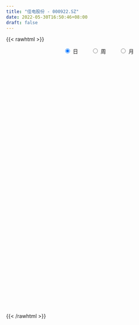 ```yaml
---
title: "佳电股份 - 000922.SZ"
date: 2022-05-30T16:50:46+08:00
draft: false
---
```

{{< rawhtml >}}
    <div style="text-align: center">
        <label style="padding: 1rem;"><input style="margin-right: .5rem" type="radio" name="period" value="D" checked onclick="period_change(this)">日</label>
        <label style="padding: 1rem;"><input style="margin-right: .5rem" type="radio" name="period" value="W" onclick="period_change(this)">周</label>
        <label style="padding: 1rem;"><input style="margin-right: .5rem" type="radio" name="period" value="M" onclick="period_change(this)">月</label>
    </div>
    <div id="chart" style="height: 700px;"></div> 
    <script type="text/javascript">
        const D_v = [32662.96,31383.54,35532.4,35039.6,44671.8,56262.4,50020.2,31683.92,32459.4,42352.82,51246.14,35651.21,29776.8,39680.96,104454.78,67301.81,53341.81,42229.6,44938.12,30943.2,30896.4,121885.73,46272.54,33354.67,37600.74,42798.74,34426.33,34814.72,34690.8,33032.08,21162.2,21761.4,18681.13,23576.6,26590.74,35673.2,27688.87,53490.61,29009.45,28957.45,26073.74,43485.17,26566.94,28349.25,29060.8,41501.2,69600.85,46197.0,64968.3,70607.52,34840.2,36921.53,82189.41,86272.78,76897.3,59528.2,60361.42,54124.68,70067.7,66505.03,69848.2,88941.93,84064.16,77925.03,123002.73,267249.67,466619.41,544831.66,380863.64,191635.7,202732.77,145350.3,361055.88,545677.97,271519.71,172069.77,151454.0,188146.77,137911.15,199503.0,173998.3,198814.77,251693.22,531421.04,287861.51,233610.35,206336.07,340401.78,298301.04,290540.71,246618.29,166365.89,224280.92,167117.67,262309.61,194665.04,192466.49,87017.61,134744.81,93690.06,107396.4,133368.21,97356.99,105148.4,114258.17,147118.6,332529.86,186245.3,144044.74,115081.21,103193.65,167948.8,171185.2,110617.05,486224.65,263473.35,217035.28,178620.48,215393.12,254683.96,175977.87,127014.4,164117.54,217532.08,188117.53,222268.98,366630.43,267224.4,171266.45,136030.8,161562.41,133809.04,183826.01,131739.14,113908.2,125874.55,160543.8,73128.06,115335.91,161965.41,109108.42,63275.2,166729.47,128012.2,193670.59,203229.96,102632.4,115356.79,79909.01,166185.0,96415.64,66402.2,48164.8,42303.94,51337.12,60290.6,124485.6,92018.12,66493.29,64499.8,188142.97,128350.57,54463.8,60834.23,80819.19,52676.08,36655.2,116110.2,71796.5,57131.17,60019.18,87107.21,65269.85,45727.61,55001.84,38897.24,68171.88,64407.6,43258.0,37441.5,25119.75,29625.82,28136.04,20789.8,33314.6,24696.1,42724.2,55032.2,39130.01,47300.41,27159.82,28754.95,45631.2,46028.6,66940.75,46652.25,57141.4,47979.82,44369.6,50509.05,86406.93,68125.43,64363.8,36657.8,45088.6,58283.8,77820.2,41222.01,49929.4,46719.39,45946.8,49243.2,49083.6,24009.74,60387.6,50752.8,38156.2,55709.22,34636.2,28025.0,32794.01,32383.6,98006.92,205543.15,226419.78,265691.19,161435.93,134960.08,127522.8,101120.52,94385.2,93819.62,67881.37,72734.6,61223.01,61971.21,86047.2,48651.2,126785.21,136094.0,84552.8,111211.41,69091.57,141581.6,128527.0,87644.2,67258.33,80770.12,90164.6,76680.6]
const D_histogram = [0.0,-0.0012508262,0.0011542852,0.003226886,0.006225898,0.0152501177,0.0213080125,0.022606981,0.02016535,0.0160993938,0.0194880888,0.0183926833,0.0176931162,0.021067059,0.0401710244,0.0431523552,0.0402409281,0.0279533494,0.0078166979,-0.0072673469,-0.0215681044,-0.0530862079,-0.0712864025,-0.0761935697,-0.0793579655,-0.0727869739,-0.0653980092,-0.0513528749,-0.0458803641,-0.0440487851,-0.0413040068,-0.0393129518,-0.0333418517,-0.0244749818,-0.0135639555,-0.01531446,-0.0095580583,0.0063671412,0.0169676061,0.0172544975,0.0148517349,0.0223424355,0.0234652132,0.019208007,0.0155871819,0.0176249245,0.0256150616,0.0260098034,0.0202875707,-0.0043311731,-0.0146045682,-0.012762035,0.0068178522,0.0262623937,0.0419902244,0.04298113,0.0479870184,0.0493940414,0.0534644409,0.0575926066,0.0620474851,0.0682467201,0.0559134624,0.0331216657,0.0623298495,0.0445998601,0.0774116196,0.1451108978,0.1542161551,0.1481031952,0.1292437627,0.0986219216,0.125187586,0.1833666205,0.1691859796,0.1565963541,0.1287144078,0.1281536743,0.1125458223,0.0925356391,0.0795386923,0.025488825,0.0448477439,0.0746392858,0.096474421,0.0851546973,0.0923822391,0.135534299,0.1469398308,0.1253890952,0.0259518738,-0.0175940187,-0.1163210735,-0.173994627,-0.2478272707,-0.3133129553,-0.3655908964,-0.3855950757,-0.3713178289,-0.3558774292,-0.3154555702,-0.2614139867,-0.2100074304,-0.1637449786,-0.1367985842,-0.0828547749,-0.0101612534,0.0264624815,0.0231819435,0.0211745574,0.0206603043,0.0038310178,0.0197689299,0.0904638533,0.1251969101,0.1384745354,0.162819731,0.1707565449,0.1778144798,0.1982243492,0.1942105848,0.1835907957,0.1721596279,0.18276294,0.1940792843,0.1901289132,0.1661725773,0.1350212164,0.124297954,0.082623271,0.0522631264,0.0432306588,0.0153939228,-0.0170612127,-0.0551380702,-0.078024199,-0.1200058136,-0.1408493671,-0.1387340194,-0.1003251586,-0.0837108563,-0.087180706,-0.0428697114,-0.000830058,0.0426894796,0.0349801381,0.0139930598,-0.002760783,-0.017891289,-0.0598883239,-0.0742670688,-0.078070297,-0.1010329289,-0.1122341079,-0.1235167439,-0.136530168,-0.1860111199,-0.2017245439,-0.2013714072,-0.163066012,-0.1153727808,-0.0416964537,-0.0122993464,-0.0102540786,-0.0267126123,-0.0302327677,-0.0528315548,-0.1160776811,-0.1680355559,-0.1664154573,-0.1998424336,-0.1777236156,-0.1713219844,-0.1498277993,-0.138166289,-0.1176478762,-0.0757930018,-0.0461987363,-0.0187153239,-0.0233091485,-0.020911003,0.0055749953,0.0189542281,0.0265647153,0.0517979695,0.0579180571,0.0898961483,0.0857843449,0.0711974786,0.0493710866,0.0457367547,0.0446566552,0.0393887482,0.0189188494,-0.0208984201,-0.0592201486,-0.0785062219,-0.0738221731,-0.0758894118,-0.0972231305,-0.1484380649,-0.1502648574,-0.1309086981,-0.1060117325,-0.0844490045,-0.0614467529,-0.0258444697,-0.0128701051,-0.0160056389,-0.0156359855,-0.020073032,-0.0106518845,0.0012421265,0.0102306858,0.0207327112,0.0111639078,0.0079983879,-0.013980325,-0.0159342798,-0.0186000665,-0.0042991082,0.00011292,0.0440439332,0.1262957753,0.182656198,0.15368537,0.1036696412,0.0262564067,-0.0432709385,-0.0600780115,-0.0772845932,-0.0502674232,-0.0249131496,-0.013998834,-0.0037409718,0.0164252333,0.0378781538,0.058926633,0.1206035726,0.1448871297,0.1658280335,0.1838362912,0.1826889845,0.1978970484,0.2201935325,0.1967607925,0.1926708573,0.1800582303,0.1553345877,0.1488508994]
const D_fast = [0.0,-0.0015635328,0.0011301499,0.0040094722,0.0085649587,0.0214017078,0.0327866058,0.0397373195,0.042337026,0.0422959183,0.0505566354,0.0540594009,0.0577831128,0.0664238203,0.0955705419,0.1093399614,0.1164887664,0.1111895251,0.093007048,0.0761061665,0.0564133828,0.0116237274,-0.0243980679,-0.0483536275,-0.0713575146,-0.0829832665,-0.0919438041,-0.0907368885,-0.0967344687,-0.105915086,-0.1134963095,-0.1213334924,-0.1236978552,-0.1209497308,-0.1134296934,-0.1190088129,-0.1156419257,-0.0981249409,-0.0832825745,-0.0786820588,-0.0773718876,-0.0642955781,-0.0573064972,-0.0567617016,-0.0564857312,-0.0500417575,-0.035647855,-0.0287506623,-0.0294010024,-0.0551025395,-0.0690270766,-0.0703750521,-0.0490907019,-0.0230805619,0.0031448248,0.014881013,0.031883656,0.0456391893,0.063075699,0.0816020164,0.1015687662,0.1248296811,0.1264747891,0.1119634088,0.1567540549,0.1501740306,0.202338695,0.3063156976,0.3539749937,0.3848878326,0.3983393407,0.39237298,0.4502355409,0.5542562306,0.5823720846,0.6089315476,0.6132282032,0.6447058883,0.6572344919,0.6603582185,0.6672459448,0.6195682837,0.6501391386,0.6985905019,0.7445442424,0.754513193,0.7848362946,0.8618719292,0.9100124187,0.9198089569,0.8268597039,0.7789153068,0.6511079836,0.5499357733,0.414146312,0.2703323886,0.1266567234,0.0102537752,-0.0682984352,-0.1418273929,-0.1802694264,-0.1915813396,-0.1926766409,-0.1873504338,-0.1946036854,-0.1613735698,-0.0912203617,-0.0479810065,-0.0454660586,-0.0421798053,-0.0375289823,-0.0534005143,-0.0325203697,0.060790517,0.1268228013,0.1747190605,0.2397691888,0.290395139,0.3419066938,0.4118726506,0.4564115323,0.4916894421,0.5232981813,0.5795922284,0.6394283938,0.683010251,0.7005970594,0.7032010026,0.7235522288,0.7025333635,0.6852390004,0.6870141975,0.6630259422,0.6263055036,0.5744441285,0.53205195,0.460068882,0.4040129867,0.3714448296,0.3847724007,0.380458989,0.3551939628,0.3887875295,0.4306196684,0.4848115759,0.4858472689,0.4683584555,0.4509144171,0.4313110887,0.3743419729,0.3413964609,0.3180756584,0.2698547943,0.2305950882,0.1884332663,0.1412873002,0.0453035683,-0.0208409916,-0.0708307067,-0.0732918145,-0.0544417786,0.0088104351,0.0351327058,0.034614454,0.0114777672,0.0003994198,-0.035407256,-0.1276728025,-0.2216395663,-0.261623332,-0.3450109167,-0.3673230026,-0.4037518676,-0.4197146322,-0.4425946942,-0.4514882505,-0.4285816265,-0.410537045,-0.3877324636,-0.3981535754,-0.4009831807,-0.3731034335,-0.3549856437,-0.3407339776,-0.302551231,-0.2819516292,-0.2274995009,-0.2101652181,-0.2069527148,-0.2164363351,-0.2086364783,-0.1985524141,-0.193973134,-0.2097133204,-0.254755195,-0.3078819606,-0.3467945894,-0.3605660839,-0.3816056755,-0.4272451768,-0.5155696275,-0.5549626343,-0.5683336496,-0.5699396171,-0.5694891402,-0.5618485769,-0.532707411,-0.5229505727,-0.5300875162,-0.5336268592,-0.5430821637,-0.5363239874,-0.5241194448,-0.512573214,-0.4968880108,-0.5036658373,-0.5048317602,-0.5303055543,-0.536243079,-0.5435588824,-0.5303327012,-0.5258924429,-0.4709504464,-0.3571246606,-0.2551001883,-0.2456496738,-0.2697479923,-0.3405971251,-0.4209422049,-0.4527687808,-0.4892965109,-0.4748461967,-0.4557202104,-0.4483056034,-0.4389829841,-0.4147104707,-0.3837880117,-0.3480078743,-0.2561800415,-0.195674702,-0.1332767898,-0.0693094592,-0.0247845198,0.0398978061,0.1172426734,0.1430001316,0.1870779107,0.2194798412,0.2335898455,0.264318882]
const D_slow = [0.0,-0.0003127066,-0.0000241353,0.0007825862,0.0023390607,0.0061515902,0.0114785933,0.0171303385,0.022171676,0.0261965245,0.0310685467,0.0356667175,0.0400899966,0.0453567613,0.0553995174,0.0661876062,0.0762478383,0.0832361756,0.0851903501,0.0833735134,0.0779814873,0.0647099353,0.0468883347,0.0278399422,0.0080004509,-0.0101962926,-0.0265457949,-0.0393840136,-0.0508541046,-0.0618663009,-0.0721923026,-0.0820205406,-0.0903560035,-0.096474749,-0.0998657378,-0.1036943528,-0.1060838674,-0.1044920821,-0.1002501806,-0.0959365562,-0.0922236225,-0.0866380136,-0.0807717103,-0.0759697086,-0.0720729131,-0.067666682,-0.0612629166,-0.0547604657,-0.0496885731,-0.0507713664,-0.0544225084,-0.0576130171,-0.0559085541,-0.0493429557,-0.0388453996,-0.0281001171,-0.0161033624,-0.0037548521,0.0096112581,0.0240094098,0.0395212811,0.0565829611,0.0705613267,0.0788417431,0.0944242055,0.1055741705,0.1249270754,0.1612047998,0.1997588386,0.2367846374,0.2690955781,0.2937510584,0.3250479549,0.3708896101,0.413186105,0.4523351935,0.4845137954,0.516552214,0.5446886696,0.5678225794,0.5877072525,0.5940794587,0.6052913947,0.6239512161,0.6480698214,0.6693584957,0.6924540555,0.7263376302,0.7630725879,0.7944198617,0.8009078302,0.7965093255,0.7674290571,0.7239304004,0.6619735827,0.5836453439,0.4922476198,0.3958488509,0.3030193936,0.2140500363,0.1351861438,0.0698326471,0.0173307895,-0.0236054552,-0.0578051012,-0.0785187949,-0.0810591083,-0.0744434879,-0.068648002,-0.0633543627,-0.0581892866,-0.0572315321,-0.0522892996,-0.0296733363,0.0016258912,0.0362445251,0.0769494578,0.119638594,0.164092214,0.2136483013,0.2622009475,0.3080986464,0.3511385534,0.3968292884,0.4453491095,0.4928813378,0.5344244821,0.5681797862,0.5992542747,0.6199100925,0.6329758741,0.6437835388,0.6476320195,0.6433667163,0.6295821987,0.610076149,0.5800746956,0.5448623538,0.510178849,0.4850975593,0.4641698453,0.4423746688,0.4316572409,0.4314497264,0.4421220963,0.4508671308,0.4543653958,0.4536752,0.4492023778,0.4342302968,0.4156635296,0.3961459554,0.3708877231,0.3428291962,0.3119500102,0.2778174682,0.2313146882,0.1808835522,0.1305407004,0.0897741975,0.0609310022,0.0505068888,0.0474320522,0.0448685326,0.0381903795,0.0306321876,0.0174242989,-0.0115951214,-0.0536040104,-0.0952078747,-0.1451684831,-0.189599387,-0.2324298831,-0.2698868329,-0.3044284052,-0.3338403742,-0.3527886247,-0.3643383088,-0.3690171397,-0.3748444269,-0.3800721776,-0.3786784288,-0.3739398718,-0.3672986929,-0.3543492006,-0.3398696863,-0.3173956492,-0.295949563,-0.2781501933,-0.2658074217,-0.254373233,-0.2432090692,-0.2333618822,-0.2286321698,-0.2338567749,-0.248661812,-0.2682883675,-0.2867439108,-0.3057162637,-0.3300220463,-0.3671315626,-0.4046977769,-0.4374249514,-0.4639278846,-0.4850401357,-0.5004018239,-0.5068629413,-0.5100804676,-0.5140818773,-0.5179908737,-0.5230091317,-0.5256721028,-0.5253615712,-0.5228038998,-0.517620722,-0.5148297451,-0.5128301481,-0.5163252293,-0.5203087993,-0.5249588159,-0.5260335929,-0.5260053629,-0.5149943796,-0.4834204358,-0.4377563863,-0.3993350438,-0.3734176335,-0.3668535318,-0.3776712664,-0.3926907693,-0.4120119176,-0.4245787734,-0.4308070608,-0.4343067693,-0.4352420123,-0.431135704,-0.4216661655,-0.4069345073,-0.3767836141,-0.3405618317,-0.2991048233,-0.2531457505,-0.2074735044,-0.1579992423,-0.1029508591,-0.053760661,-0.0055929467,0.0394216109,0.0782552578,0.1154679827]
const D_data = [['2021-05-19', 7.1739, 7.1544, 7.1446, 7.2229],['2021-05-20', 7.1935, 7.1348, 7.125, 7.1935],['2021-05-21', 7.1446, 7.1837, 7.1348, 7.2131],['2021-05-24', 7.1641, 7.1935, 7.1054, 7.2229],['2021-05-25', 7.1935, 7.2229, 7.1641, 7.2327],['2021-05-26', 7.2327, 7.3403, 7.1935, 7.3403],['2021-05-27', 7.39, 7.36, 7.35, 7.44],['2021-05-28', 7.32, 7.34, 7.31, 7.39],['2021-05-31', 7.37, 7.31, 7.3, 7.37],['2021-06-01', 7.31, 7.29, 7.23, 7.34],['2021-06-02', 7.28, 7.4, 7.26, 7.4],['2021-06-03', 7.36, 7.37, 7.36, 7.44],['2021-06-04', 7.38, 7.39, 7.35, 7.41],['2021-06-07', 7.41, 7.47, 7.35, 7.47],['2021-06-08', 7.5, 7.76, 7.45, 7.77],['2021-06-09', 7.8, 7.66, 7.6, 7.8],['2021-06-10', 7.66, 7.63, 7.55, 7.68],['2021-06-11', 7.63, 7.51, 7.5, 7.68],['2021-06-15', 7.54, 7.35, 7.35, 7.54],['2021-06-16', 7.41, 7.33, 7.31, 7.44],['2021-06-17', 7.26, 7.26, 7.25, 7.37],['2021-06-18', 7.08, 6.9, 6.67, 7.08],['2021-06-21', 6.85, 6.89, 6.83, 6.94],['2021-06-22', 6.95, 6.94, 6.89, 7.03],['2021-06-23', 6.91, 6.88, 6.86, 6.92],['2021-06-24', 6.88, 6.95, 6.84, 7.0],['2021-06-25', 7.0, 6.94, 6.89, 7.0],['2021-06-28', 6.94, 7.03, 6.93, 7.05],['2021-06-29', 7.04, 6.93, 6.91, 7.06],['2021-06-30', 6.94, 6.86, 6.8, 6.94],['2021-07-01', 6.86, 6.84, 6.82, 6.88],['2021-07-02', 6.84, 6.8, 6.79, 6.87],['2021-07-05', 6.85, 6.83, 6.79, 6.9],['2021-07-06', 6.84, 6.87, 6.77, 6.89],['2021-07-07', 6.85, 6.92, 6.83, 6.92],['2021-07-08', 6.88, 6.76, 6.75, 6.93],['2021-07-09', 6.78, 6.84, 6.7, 6.85],['2021-07-12', 6.89, 7.01, 6.83, 7.04],['2021-07-13', 6.98, 7.01, 6.96, 7.05],['2021-07-14', 7.0, 6.91, 6.9, 7.0],['2021-07-15', 6.86, 6.87, 6.79, 6.92],['2021-07-16', 6.88, 7.01, 6.86, 7.05],['2021-07-19', 7.03, 6.96, 6.94, 7.03],['2021-07-20', 6.92, 6.89, 6.8, 6.92],['2021-07-21', 6.91, 6.88, 6.81, 6.94],['2021-07-22', 6.91, 6.95, 6.86, 7.02],['2021-07-23', 6.96, 7.06, 6.93, 7.08],['2021-07-26', 7.07, 7.0, 6.94, 7.11],['2021-07-27', 7.02, 6.92, 6.92, 7.11],['2021-07-28', 6.84, 6.6, 6.52, 6.87],['2021-07-29', 6.7, 6.67, 6.6, 6.74],['2021-07-30', 6.64, 6.78, 6.6, 6.8],['2021-08-02', 6.77, 7.05, 6.74, 7.09],['2021-08-03', 7.06, 7.16, 6.97, 7.17],['2021-08-04', 7.12, 7.23, 7.11, 7.32],['2021-08-05', 7.19, 7.12, 7.06, 7.23],['2021-08-06', 7.16, 7.22, 7.07, 7.27],['2021-08-09', 7.23, 7.23, 7.14, 7.25],['2021-08-10', 7.2, 7.32, 7.2, 7.39],['2021-08-11', 7.35, 7.39, 7.27, 7.43],['2021-08-12', 7.4, 7.47, 7.3, 7.5],['2021-08-13', 7.48, 7.58, 7.38, 7.64],['2021-08-16', 7.58, 7.39, 7.36, 7.64],['2021-08-17', 7.47, 7.21, 7.16, 7.47],['2021-08-18', 7.23, 7.93, 7.23, 7.93],['2021-08-19', 7.69, 7.43, 7.35, 7.74],['2021-08-20', 7.35, 8.17, 7.31, 8.17],['2021-08-23', 8.14, 8.99, 8.11, 8.99],['2021-08-24', 8.99, 8.61, 8.47, 8.99],['2021-08-25', 8.53, 8.58, 8.46, 8.79],['2021-08-26', 8.5, 8.5, 8.31, 8.65],['2021-08-27', 8.42, 8.35, 8.31, 8.53],['2021-08-30', 8.3, 9.19, 8.28, 9.19],['2021-08-31', 9.19, 9.99, 9.1, 10.1],['2021-09-01', 9.76, 9.4, 9.38, 9.98],['2021-09-02', 9.4, 9.54, 9.38, 9.76],['2021-09-03', 9.6, 9.42, 9.27, 9.92],['2021-09-06', 9.42, 9.86, 9.28, 9.94],['2021-09-07', 9.73, 9.8, 9.57, 9.9],['2021-09-08', 9.9, 9.81, 9.67, 10.29],['2021-09-09', 9.79, 9.96, 9.78, 10.4],['2021-09-10', 9.87, 9.39, 9.38, 9.9],['2021-09-13', 9.5, 10.33, 9.45, 10.33],['2021-09-14', 10.37, 10.73, 10.25, 11.35],['2021-09-15', 10.86, 10.93, 10.44, 11.11],['2021-09-16', 10.93, 10.71, 10.5, 11.08],['2021-09-17', 10.6, 11.1, 10.52, 11.1],['2021-09-22', 11.07, 11.88, 10.95, 12.05],['2021-09-23', 11.96, 11.85, 11.73, 12.81],['2021-09-24', 12.23, 11.63, 11.55, 12.33],['2021-09-27', 11.62, 10.5, 10.47, 11.9],['2021-09-28', 10.52, 10.93, 10.52, 11.37],['2021-09-29', 10.86, 9.91, 9.89, 10.93],['2021-09-30', 9.94, 9.99, 9.64, 10.18],['2021-10-08', 10.07, 9.36, 9.2, 10.55],['2021-10-11', 9.42, 8.95, 8.9, 9.5],['2021-10-12', 8.95, 8.6, 8.38, 9.0],['2021-10-13', 8.68, 8.57, 8.46, 8.69],['2021-10-14', 8.61, 8.73, 8.4, 8.88],['2021-10-15', 8.46, 8.57, 8.43, 8.7],['2021-10-18', 8.57, 8.79, 8.53, 8.91],['2021-10-19', 8.76, 9.0, 8.66, 9.11],['2021-10-20', 8.93, 9.07, 8.85, 9.2],['2021-10-21', 9.1, 9.12, 8.9, 9.2],['2021-10-22', 9.09, 8.95, 8.85, 9.11],['2021-10-25', 8.93, 9.41, 8.87, 9.47],['2021-10-26', 9.37, 9.94, 9.32, 10.35],['2021-10-27', 9.86, 9.78, 9.7, 10.3],['2021-10-28', 9.71, 9.38, 9.16, 9.79],['2021-10-29', 9.51, 9.39, 9.08, 9.52],['2021-11-01', 9.26, 9.41, 9.26, 9.71],['2021-11-02', 9.43, 9.16, 8.82, 9.44],['2021-11-03', 9.13, 9.57, 9.0, 9.59],['2021-11-04', 9.8, 10.53, 9.71, 10.53],['2021-11-05', 10.66, 10.45, 10.42, 11.13],['2021-11-08', 10.2, 10.42, 10.11, 10.7],['2021-11-09', 10.44, 10.79, 10.38, 10.87],['2021-11-10', 10.7, 10.82, 10.4, 10.97],['2021-11-11', 10.82, 11.01, 10.47, 11.04],['2021-11-12', 10.92, 11.43, 10.92, 11.94],['2021-11-15', 11.32, 11.36, 11.16, 11.8],['2021-11-16', 11.31, 11.43, 11.27, 11.73],['2021-11-17', 11.49, 11.55, 11.33, 11.9],['2021-11-18', 11.56, 12.02, 11.48, 12.37],['2021-11-19', 12.15, 12.3, 11.74, 12.36],['2021-11-22', 12.7, 12.35, 12.04, 12.88],['2021-11-23', 12.73, 12.24, 12.23, 13.55],['2021-11-24', 12.36, 12.2, 12.05, 12.65],['2021-11-25', 12.18, 12.53, 12.11, 12.75],['2021-11-26', 12.5, 12.17, 12.1, 12.52],['2021-11-29', 11.8, 12.26, 11.6, 12.35],['2021-11-30', 12.31, 12.55, 12.16, 12.79],['2021-12-01', 12.59, 12.33, 11.83, 12.75],['2021-12-02', 12.37, 12.2, 12.12, 12.67],['2021-12-03', 12.2, 12.0, 11.86, 12.25],['2021-12-06', 12.06, 12.06, 12.02, 12.59],['2021-12-07', 12.0, 11.65, 11.45, 12.16],['2021-12-08', 11.73, 11.72, 11.6, 12.02],['2021-12-09', 11.72, 11.92, 11.54, 12.18],['2021-12-10', 11.92, 12.46, 11.65, 12.73],['2021-12-13', 12.45, 12.33, 12.27, 12.64],['2021-12-14', 12.48, 12.11, 12.05, 12.48],['2021-12-15', 12.25, 12.83, 12.08, 13.07],['2021-12-16', 12.83, 13.08, 12.81, 13.25],['2021-12-17', 13.03, 13.41, 13.0, 13.87],['2021-12-20', 13.38, 12.96, 12.57, 13.52],['2021-12-21', 13.15, 12.8, 12.6, 13.16],['2021-12-22', 12.8, 12.82, 12.59, 13.06],['2021-12-23', 12.74, 12.81, 12.73, 13.15],['2021-12-24', 12.95, 12.35, 11.8, 12.95],['2021-12-27', 12.33, 12.55, 12.14, 12.9],['2021-12-28', 12.67, 12.63, 12.16, 12.69],['2021-12-29', 12.51, 12.3, 12.3, 12.68],['2021-12-30', 12.32, 12.32, 12.26, 12.63],['2021-12-31', 12.37, 12.21, 12.13, 12.77],['2022-01-04', 12.2, 12.06, 11.82, 12.35],['2022-01-05', 12.02, 11.34, 11.28, 12.02],['2022-01-06', 11.34, 11.46, 11.24, 11.65],['2022-01-07', 11.74, 11.48, 11.26, 11.74],['2022-01-10', 11.48, 11.93, 11.39, 11.95],['2022-01-11', 12.0, 12.18, 11.97, 13.12],['2022-01-12', 12.15, 12.78, 12.0, 12.88],['2022-01-13', 12.79, 12.49, 12.43, 12.8],['2022-01-14', 12.35, 12.23, 12.04, 12.38],['2022-01-17', 12.1, 11.95, 11.78, 12.2],['2022-01-18', 11.88, 12.04, 11.76, 12.22],['2022-01-19', 12.04, 11.7, 11.64, 12.04],['2022-01-20', 11.61, 10.89, 10.83, 11.69],['2022-01-21', 10.88, 10.6, 10.56, 11.02],['2022-01-24', 10.6, 10.99, 10.51, 11.13],['2022-01-25', 11.0, 10.3, 10.26, 11.08],['2022-01-26', 10.41, 10.79, 10.38, 10.9],['2022-01-27', 11.24, 10.5, 10.32, 11.29],['2022-01-28', 10.55, 10.6, 10.37, 10.8],['2022-02-07', 10.81, 10.41, 10.29, 11.0],['2022-02-08', 10.43, 10.46, 10.22, 10.59],['2022-02-09', 10.46, 10.77, 10.3, 10.87],['2022-02-10', 10.78, 10.71, 10.37, 10.83],['2022-02-11', 10.68, 10.76, 10.51, 10.85],['2022-02-14', 10.62, 10.35, 10.3, 10.67],['2022-02-15', 10.4, 10.36, 10.28, 10.41],['2022-02-16', 10.37, 10.68, 10.36, 10.71],['2022-02-17', 10.69, 10.58, 10.53, 10.77],['2022-02-18', 10.51, 10.53, 10.4, 10.64],['2022-02-21', 10.51, 10.82, 10.51, 10.89],['2022-02-22', 10.85, 10.66, 10.55, 10.87],['2022-02-23', 10.68, 11.1, 10.66, 11.13],['2022-02-24', 11.06, 10.75, 10.58, 11.29],['2022-02-25', 10.87, 10.59, 10.52, 10.98],['2022-02-28', 10.59, 10.41, 10.12, 10.62],['2022-03-01', 10.41, 10.57, 10.4, 10.73],['2022-03-02', 10.55, 10.59, 10.38, 10.82],['2022-03-03', 10.69, 10.52, 10.45, 10.79],['2022-03-04', 10.52, 10.25, 10.18, 10.58],['2022-03-07', 10.24, 9.81, 9.63, 10.25],['2022-03-08', 9.81, 9.55, 9.3, 9.89],['2022-03-09', 9.54, 9.54, 9.17, 9.9],['2022-03-10', 9.79, 9.7, 9.6, 9.88],['2022-03-11', 9.53, 9.52, 9.25, 9.55],['2022-03-14', 9.41, 9.1, 9.09, 9.43],['2022-03-15', 9.01, 8.38, 8.37, 9.15],['2022-03-16', 8.57, 8.68, 8.2, 8.74],['2022-03-17', 8.76, 8.82, 8.71, 9.01],['2022-03-18', 8.82, 8.85, 8.77, 8.9],['2022-03-21', 8.84, 8.79, 8.6, 8.93],['2022-03-22', 8.84, 8.8, 8.58, 8.95],['2022-03-23', 8.93, 9.01, 8.9, 9.5],['2022-03-24', 8.97, 8.77, 8.74, 8.98],['2022-03-25', 8.71, 8.51, 8.48, 8.8],['2022-03-28', 8.4, 8.46, 8.31, 8.57],['2022-03-29', 8.52, 8.3, 8.2, 8.53],['2022-03-30', 8.45, 8.4, 8.34, 8.58],['2022-03-31', 8.41, 8.41, 8.25, 8.45],['2022-04-01', 8.36, 8.36, 8.24, 8.39],['2022-04-06', 8.36, 8.37, 8.29, 8.44],['2022-04-07', 8.4, 8.06, 8.06, 8.48],['2022-04-08', 8.13, 8.04, 7.9, 8.14],['2022-04-11', 8.02, 7.66, 7.64, 8.12],['2022-04-12', 7.55, 7.76, 7.51, 7.77],['2022-04-13', 7.73, 7.65, 7.6, 7.85],['2022-04-14', 7.69, 7.81, 7.61, 7.81],['2022-04-15', 7.72, 7.66, 7.56, 7.77],['2022-04-18', 7.64, 8.23, 7.46, 8.43],['2022-04-19', 8.39, 9.05, 8.18, 9.05],['2022-04-20', 9.3, 9.16, 8.86, 9.42],['2022-04-21', 9.26, 8.24, 8.24, 9.42],['2022-04-22', 7.7, 7.81, 7.6, 8.0],['2022-04-25', 7.82, 7.12, 7.12, 8.01],['2022-04-26', 7.08, 6.76, 6.61, 7.37],['2022-04-27', 6.6, 7.09, 6.58, 7.12],['2022-04-28', 7.09, 6.88, 6.81, 7.24],['2022-04-29', 7.05, 7.35, 7.0, 7.4],['2022-05-05', 7.33, 7.38, 7.19, 7.51],['2022-05-06', 7.28, 7.22, 7.13, 7.34],['2022-05-09', 7.19, 7.2, 7.18, 7.38],['2022-05-10', 7.15, 7.35, 7.04, 7.44],['2022-05-11', 7.35, 7.44, 7.35, 7.63],['2022-05-12', 7.4, 7.53, 7.39, 7.59],['2022-05-13', 7.51, 8.28, 7.5, 8.28],['2022-05-16', 8.32, 8.1, 8.0, 8.45],['2022-05-17', 8.13, 8.26, 8.06, 8.34],['2022-05-18', 8.19, 8.43, 8.06, 8.67],['2022-05-19', 8.25, 8.35, 8.15, 8.45],['2022-05-20', 8.44, 8.72, 8.4, 8.9],['2022-05-23', 8.67, 9.06, 8.58, 9.24],['2022-05-24', 9.03, 8.64, 8.62, 9.06],['2022-05-25', 8.59, 8.96, 8.57, 8.96],['2022-05-26', 8.92, 8.96, 8.83, 9.04],['2022-05-27', 8.96, 8.85, 8.74, 9.05],['2022-05-30', 8.88, 9.13, 8.7, 9.15]]
const W_v = [360755.73,245688.39,233924.33,212760.78,516387.1899999999,755899.5699999999,439198.99,503094.53,283497.02,239670.2,406683.47,262400.07,173831.44,183734.0,244055.64,202672.79,217465.01,129696.49,121526.18,182085.59,160112.22,139247.55,142162.54,99492.09,296879.03,131832.42,187701.37,211946.09,220545.08,58040.67,26352.01,178085.15,186609.85,230994.84,353815.92,212236.25,151690.73,307011.85,292883.56,169509.02,114593.13,109374.45,133171.91,140590.68,159754.2,107105.1,124465.58,109380.74,127164.65,152646.97,242491.52,114695.66,121382.7,181310.43,194447.92,102667.4,140743.32,102443.22,79355.8,64704.0,63484.66,58698.68,187857.82,100484.93,127727.01,153129.53,140403.02,231168.13,314480.91,350594.3,207990.38,112078.83,78579.35,298945.88,81143.85,271559.86,146099.04,114973.52,145308.55,230485.7,293701.54,555205.23,1079715.51,785824.1800000001,580781.64,442165.21,822506.14,1246949.76,1220311.3699999999,610820.72,287434.89,672902.0599999999,432089.28,351454.55,240141.8,347902.96,342439.78,255205.54,285400.2,265152.45,219462.86,267744.59,188828.27,196180.73,313744.95,291717.09,328295.68,313570.07,334146.8100000001,286435.24,262577.3,269926.87,35696.01,132627.03,173354.19,171054.72,265889.77,145686.72,138674.13,137561.72,197004.74,154994.81,171912.8,338381.58,246976.53,188093.62,312699.97,371259.9300000001,264198.56,298000.47,217263.04,320297.72,418160.44,495841.02,574926.7999999999,370575.33,250140.83,177576.73,272834.07,252582.32,242032.15,135968.27,106472.58,117356.21,170163.7,134080.2,175964.35,117142.77,165882.54,78306.53,303532.85,491713.6800000001,501348.3100000001,418592.1,320198.51,765456.22,333404.3100000001,207923.18,380766.87,254756.1,242899.64,172006.29,155164.37,73618.92,46424.64,828203.95,700754.7,883893.59,791812.6899999999,529727.11,451935.81,408639.3199999999,322054.87,487327.22,1028482.79,985960.89,614692.23,1101729.71,732818.9300000001,633109.34,1039409.28,1142417.01,325589.76,208474.93,808830.0399999999,753816.1899999999,796737.5199999999,544185.46,1045050.34,1321619.9000000001,778945.47,507513.9,282060.2,299862.13,63976.8,195113.34,203392.24,217677.92,191486.37,307008.96,228663.45,194453.02,145461.2,132210.54,181016.42,195079.04,253534.55,365249.11,349487.54,1018861.0,1465414.0700000001,1501777.3300000001,898373.99,1510922.1900000002,929243.53,804382.7700000001,262309.61,702584.01,557528.17,925019.71,1039169.35,1129206.1899999999,872759.42,1163421.0600000001,724844.8,636847.73,660795.88,667313.1599999999,304623.7,343287.61,496291.37,358057.17,315255.02,269736.56,141112.91,194897.11,194874.98,263083.82,306063.01,272344.01,215002.73,149296.6,183548.03,957096.97,551808.22,140615.97,384677.83,542531.38,454364.25,76680.6]
const W_histogram = [0.0,0.0010274644,-0.0061066813,-0.0148796892,0.0216286062,0.0464624605,0.074409449,0.0975229827,0.0878635606,0.0698133472,0.0519178323,0.0508998583,0.0284825392,0.0225891993,0.0252489121,0.0289562995,-0.0096659216,-0.0398237901,-0.0424234781,-0.0218502523,-0.0083689526,-0.005687381,0.0065752415,0.0087413931,-0.0094536915,-0.0301691163,-0.0744753553,-0.1526969334,-0.2132340101,-0.2379228255,-0.2357342906,-0.194661951,-0.1247434702,-0.0658697593,-0.0302310052,0.0132320829,0.0505413448,0.0906719023,0.1091623037,0.10823143,0.0903030133,0.0758374485,0.0558889317,0.0452603355,0.007984618,-0.0003037525,-0.0357965521,-0.0827990658,-0.0921539772,-0.0818448258,-0.0616194314,-0.0438268525,-0.0144860724,0.0046270232,-0.0058148474,-0.0203274595,-0.0206236303,-0.0248187028,-0.0301472056,-0.0286330659,-0.0171835768,-0.0021227682,-0.0056601658,-0.0191118345,-0.0071474901,0.0108762756,0.022455638,0.0586809446,0.1217100614,0.1058114701,0.0992045856,0.077437298,0.0522824308,0.0431856723,0.0404160239,0.0432095465,0.041523095,0.0344442161,0.0134737189,0.0250125154,0.0325892629,0.077875827,0.175644973,0.2071056851,0.2175268044,0.2085749309,0.2585033883,0.3730181318,0.3945340639,0.3907370076,0.3780982954,0.2742794959,0.1690864033,0.0532276108,-0.0185768066,-0.1047706677,-0.1576568764,-0.1638858907,-0.1484034937,-0.1408970592,-0.1276450762,-0.1611265969,-0.1919234723,-0.2318578315,-0.2877631534,-0.2939837555,-0.27733312,-0.2661481052,-0.2238815018,-0.1710503707,-0.1500023064,-0.1547868267,-0.1540546063,-0.1351354519,-0.1291835871,-0.1179943751,-0.1177332248,-0.1168619095,-0.1220819516,-0.1074022337,-0.0972458145,-0.069137165,-0.0439515889,-0.0048363532,0.0255263864,0.0513316198,0.0728041668,0.0933646647,0.0744806735,0.04508276,0.0239158223,0.0552818581,0.0488365366,0.0806874718,0.0935066385,0.076523677,0.0493054998,0.0190414613,0.0306140484,0.0260468942,0.0166874182,0.0083825109,0.0073260065,-0.0004699067,-0.0007525698,-0.018556378,-0.0152362452,-0.0181712534,-0.0054756913,-0.002366717,0.0214240776,0.0531421388,0.0774257629,0.0943493432,0.109303684,0.1494705733,0.1592788115,0.1572992494,0.1364319053,0.1070106624,0.0672786634,0.0417504238,-0.0054898776,-0.0376081282,-0.0397482776,0.024571629,0.0965190817,0.1099244597,0.1618754361,0.1424538579,0.1177217154,0.0719459544,0.0464484873,-0.0019565032,0.014646147,0.0429789261,0.0352354718,0.0339364616,0.0160607285,0.0267882601,0.0335882163,-0.0024755778,-0.032289773,-0.0309339262,0.0105648517,0.0269319358,0.0235069043,0.0234187094,0.0547229699,0.0421047331,-0.0118367448,-0.0775858594,-0.1158862779,-0.180301825,-0.2110813629,-0.2180520956,-0.2254855055,-0.2098351144,-0.1868422243,-0.1555594358,-0.1669529382,-0.1626358457,-0.1598144653,-0.1462270407,-0.1179743661,-0.0894000811,-0.0829781963,-0.0446398106,0.0066897882,0.0781340604,0.1320972681,0.2287714869,0.2764274712,0.4012742712,0.4917386749,0.4163054628,0.3043521688,0.1644730653,0.0887150985,0.0607452358,0.1036227583,0.1833167484,0.2744711375,0.30358698,0.2890473199,0.2874537607,0.3246735935,0.2552562824,0.1807703155,0.0689476571,0.0338780091,-0.1032091848,-0.1927946361,-0.2372604539,-0.2754633122,-0.2886030527,-0.3102141905,-0.3601839924,-0.4206589639,-0.4625295784,-0.4773648609,-0.4842382229,-0.4884862773,-0.4559294289,-0.4399002837,-0.4130082062,-0.3038328312,-0.187681488,-0.0926023001,-0.0059312302]
const W_fast = [0.0,0.0012843305,-0.0073764856,-0.0198694157,0.0220460312,0.0584955007,0.1050448514,0.1525391307,0.1648455988,0.1642487222,0.1593326654,0.171039656,0.1557429717,0.1554969316,0.1644688724,0.1754153347,0.1343766332,0.0942628171,0.0810572596,0.0961679224,0.1075569839,0.1088167103,0.1227231432,0.127074643,0.1065161356,0.0782584317,0.0153333539,-0.1010624576,-0.2149080368,-0.2990775586,-0.3558225964,-0.3634157445,-0.3246831313,-0.2822768602,-0.2541958574,-0.2074247485,-0.1574801504,-0.0946816174,-0.0489006401,-0.0227736563,-0.0181263196,-0.0136325222,-0.0196088061,-0.0189223185,-0.0542018815,-0.0625661901,-0.1070081277,-0.1747104079,-0.2071038136,-0.2172558686,-0.212435332,-0.2055994663,-0.1798802043,-0.1596103528,-0.1715059353,-0.1911004123,-0.1965524907,-0.2069522389,-0.2198175431,-0.2254616699,-0.218308075,-0.2037779584,-0.2087303975,-0.2269600247,-0.2167825529,-0.1960397183,-0.1788464465,-0.1279509036,-0.0344942715,-0.0239399953,-0.0057457334,-0.0081536965,-0.0202379559,-0.0185382965,-0.0112039388,0.0023919704,0.0110862927,0.0126184678,-0.0049835997,0.0128083257,0.0285323889,0.0932879098,0.234968299,0.3182054324,0.3830082528,0.426200112,0.5407544164,0.7485236929,0.8686731409,0.9625603365,1.0444461982,1.0091972727,0.946275781,0.8437238911,0.7672752721,0.6548887441,0.5625883162,0.5153878293,0.4937693528,0.4660515225,0.4473922364,0.3736290666,0.2948513231,0.1969525061,0.0691063958,-0.0106101452,-0.0632927897,-0.1186448012,-0.1323485733,-0.1222800348,-0.1387325471,-0.1822137741,-0.2199952052,-0.2348599139,-0.2612039459,-0.2795133277,-0.3086854835,-0.3370296456,-0.3727701755,-0.3849410161,-0.3990960505,-0.3882716923,-0.3740740134,-0.336167866,-0.2994235298,-0.2607853914,-0.2211118028,-0.1772101387,-0.1774739616,-0.195601185,-0.2107891671,-0.1656026669,-0.1598388542,-0.1078160511,-0.0716202247,-0.069472267,-0.0843640692,-0.1098677424,-0.0906416433,-0.0886970739,-0.0938846953,-0.1000939748,-0.0993189776,-0.1072323675,-0.107703173,-0.1301460757,-0.1306350043,-0.1381128258,-0.1267861865,-0.1242688914,-0.0951220775,-0.0501184816,-0.0064784167,0.0340324993,0.0763127612,0.1538472938,0.2034752349,0.2408204851,0.2540611173,0.25139254,0.2284802069,0.2133895732,0.1647768024,0.1232565198,0.111179301,0.1816421148,0.277719338,0.3186058309,0.4110256663,0.4272175525,0.4319158389,0.4041265665,0.3902412213,0.341347105,0.3616112919,0.4006888025,0.4017542162,0.4089393213,0.3950787704,0.412503367,0.4277003773,0.3910176887,0.3531310502,0.3467534155,0.3908934064,0.4139934744,0.4164451689,0.4222116514,0.4671966544,0.4651046009,0.4082039367,0.3230583573,0.2557863693,0.1462953659,0.0627454874,0.0012617308,-0.0625430555,-0.099351443,-0.123069109,-0.1306761795,-0.1838079164,-0.2201497853,-0.2572820212,-0.2802513568,-0.2814922738,-0.275268009,-0.2895906733,-0.2624122402,-0.2094101944,-0.1184324071,-0.0314448824,0.1224222082,0.2391850603,0.4643504281,0.6777495005,0.7063926541,0.6705274023,0.5717665652,0.5181873729,0.5054038192,0.5741870313,0.6997102085,0.859482382,0.9644949694,1.0222171394,1.0924870202,1.2108752515,1.205272011,1.175978623,1.0813928788,1.0547927331,0.8919032431,0.7541191327,0.6503382014,0.5432695151,0.4579790114,0.358814326,0.218798526,0.0531588135,-0.1043441956,-0.2385206934,-0.3664536111,-0.4928232348,-0.5742487436,-0.6681946693,-0.7445546434,-0.7113374762,-0.642106505,-0.5701778922,-0.4849896298]
const W_slow = [0.0,0.0002568661,-0.0012698042,-0.0049897265,0.000417425,0.0120330402,0.0306354024,0.0550161481,0.0769820382,0.094435375,0.1074148331,0.1201397977,0.1272604325,0.1329077323,0.1392199603,0.1464590352,0.1440425548,0.1340866073,0.1234807377,0.1180181747,0.1159259365,0.1145040913,0.1161479017,0.1183332499,0.1159698271,0.108427548,0.0898087092,0.0516344758,-0.0016740267,-0.0611547331,-0.1200883057,-0.1687537935,-0.1999396611,-0.2164071009,-0.2239648522,-0.2206568314,-0.2080214952,-0.1853535197,-0.1580629438,-0.1310050863,-0.1084293329,-0.0894699708,-0.0754977379,-0.064182654,-0.0621864995,-0.0622624376,-0.0712115756,-0.0919113421,-0.1149498364,-0.1354110428,-0.1508159007,-0.1617726138,-0.1653941319,-0.1642373761,-0.1656910879,-0.1707729528,-0.1759288604,-0.1821335361,-0.1896703375,-0.196828604,-0.2011244982,-0.2016551902,-0.2030702317,-0.2078481903,-0.2096350628,-0.2069159939,-0.2013020844,-0.1866318483,-0.1562043329,-0.1297514654,-0.104950319,-0.0855909945,-0.0725203868,-0.0617239687,-0.0516199627,-0.0408175761,-0.0304368024,-0.0218257483,-0.0184573186,-0.0122041897,-0.004056874,0.0154120827,0.059323326,0.1110997473,0.1654814484,0.2176251811,0.2822510282,0.3755055611,0.4741390771,0.571823329,0.6663479028,0.7349177768,0.7771893776,0.7904962803,0.7858520787,0.7596594117,0.7202451926,0.67927372,0.6421728465,0.6069485817,0.5750373127,0.5347556635,0.4867747954,0.4288103375,0.3568695492,0.2833736103,0.2140403303,0.147503304,0.0915329285,0.0487703359,0.0112697593,-0.0274269474,-0.065940599,-0.0997244619,-0.1320203587,-0.1615189525,-0.1909522587,-0.2201677361,-0.250688224,-0.2775387824,-0.301850236,-0.3191345273,-0.3301224245,-0.3313315128,-0.3249499162,-0.3121170112,-0.2939159696,-0.2705748034,-0.251954635,-0.240683945,-0.2347049894,-0.2208845249,-0.2086753908,-0.1885035229,-0.1651268632,-0.145995944,-0.133669569,-0.1289092037,-0.1212556916,-0.1147439681,-0.1105721135,-0.1084764858,-0.1066449841,-0.1067624608,-0.1069506033,-0.1115896977,-0.1153987591,-0.1199415724,-0.1213104952,-0.1219021745,-0.1165461551,-0.1032606204,-0.0839041796,-0.0603168438,-0.0329909228,0.0043767205,0.0441964234,0.0835212357,0.117629212,0.1443818776,0.1612015435,0.1716391494,0.17026668,0.160864648,0.1509275786,0.1570704858,0.1812002563,0.2086813712,0.2491502302,0.2847636947,0.3141941235,0.3321806121,0.3437927339,0.3433036082,0.3469651449,0.3577098764,0.3665187444,0.3750028598,0.3790180419,0.3857151069,0.394112161,0.3934932665,0.3854208233,0.3776873417,0.3803285547,0.3870615386,0.3929382647,0.398792942,0.4124736845,0.4229998678,0.4200406816,0.4006442167,0.3716726472,0.326597191,0.2738268502,0.2193138263,0.16294245,0.1104836714,0.0637731153,0.0248832563,-0.0168549782,-0.0575139396,-0.0974675559,-0.1340243161,-0.1635179076,-0.1858679279,-0.206612477,-0.2177724296,-0.2160999826,-0.1965664675,-0.1635421505,-0.1063492787,-0.0372424109,0.0630761569,0.1860108256,0.2900871913,0.3661752335,0.4072934998,0.4294722745,0.4446585834,0.470564273,0.5163934601,0.5850112444,0.6609079894,0.7331698194,0.8050332596,0.886201658,0.9500157286,0.9952083074,1.0124452217,1.020914724,0.9951124278,0.9469137688,0.8875986553,0.8187328273,0.7465820641,0.6690285165,0.5789825184,0.4738177774,0.3581853828,0.2388441676,0.1177846118,-0.0043369575,-0.1183193147,-0.2282943856,-0.3315464372,-0.407504645,-0.454425017,-0.477575592,-0.4790583996]
const W_data = [['2017-07-21', 6.1299, 6.0977, 5.5815, 6.1299],['2017-07-28', 6.0735, 6.1138, 6.0009, 6.259],['2017-08-04', 6.0977, 5.9928, 5.8396, 6.0977],['2017-08-11', 5.9686, 5.9202, 5.8476, 6.1138],['2017-08-18', 5.9605, 6.5655, 5.8879, 6.6945],['2017-08-25', 6.7429, 6.6139, 6.3719, 6.9365],['2017-09-01', 6.5816, 6.8478, 6.5009, 6.9768],['2017-09-08', 6.8155, 7.001, 6.7913, 7.1946],['2017-09-15', 6.9768, 6.7106, 6.5977, 7.0333],['2017-09-22', 6.7026, 6.6058, 6.5171, 6.8478],['2017-09-29', 6.5574, 6.5735, 6.4203, 6.8316],['2017-10-13', 6.6219, 6.7913, 6.5897, 6.9446],['2017-10-20', 6.8155, 6.509, 6.3396, 6.8155],['2017-10-27', 6.5251, 6.6784, 6.4687, 6.8074],['2017-11-03', 6.6784, 6.8155, 6.4606, 6.9042],['2017-11-10', 6.7913, 6.8881, 6.7268, 6.9042],['2017-11-17', 6.8397, 6.2912, 6.2751, 6.9607],['2017-11-24', 6.267, 6.2106, 6.0493, 6.3477],['2017-12-01', 6.2106, 6.4525, 6.1783, 6.4848],['2017-12-08', 6.4203, 6.7832, 6.1541, 6.7832],['2017-12-15', 6.6945, 6.7913, 6.6139, 6.872],['2017-12-22', 6.7187, 6.7106, 6.6784, 6.9849],['2017-12-29', 6.6864, 6.8881, 6.5655, 6.9204],['2018-01-05', 6.8074, 6.8236, 6.759, 6.88],['2018-01-12', 6.7832, 6.5413, 6.388, 6.8639],['2018-01-19', 6.4848, 6.4042, 6.2186, 6.5493],['2018-01-26', 6.3961, 5.9041, 5.9041, 6.4364],['2018-02-02', 5.8718, 5.0652, 5.0411, 5.9283],['2018-02-09', 5.0007, 4.7668, 4.3313, 5.0975],['2018-02-14', 4.7668, 4.7991, 4.7184, 4.8555],['2018-02-23', 4.791, 4.8717, 4.791, 4.9039],['2018-03-02', 4.8878, 5.283, 4.8797, 5.3879],['2018-03-09', 5.2508, 5.7912, 5.2104, 5.8073],['2018-03-16', 5.8315, 5.896, 5.6782, 5.9202],['2018-03-23', 6.0493, 5.7912, 5.7347, 6.3638],['2018-03-30', 5.6944, 6.0654, 5.5573, 6.138],['2018-04-04', 6.0331, 6.2025, 6.0009, 6.4042],['2018-04-13', 6.146, 6.4767, 6.1138, 6.7348],['2018-04-20', 6.4203, 6.4203, 6.0573, 6.5735],['2018-04-27', 6.3154, 6.2912, 6.0573, 6.509],['2018-05-04', 6.2267, 6.0896, 5.7831, 6.2832],['2018-05-11', 6.0251, 6.0977, 6.017, 6.2509],['2018-05-18', 6.0815, 5.9767, 5.7428, 6.0815],['2018-05-25', 6.2751, 6.0412, 6.017, 6.2751],['2018-06-01', 5.9928, 5.5895, 5.3717, 5.9928],['2018-06-08', 5.5895, 5.8234, 5.5411, 5.8718],['2018-06-15', 5.767, 5.3395, 5.2992, 5.7831],['2018-06-22', 5.162, 4.912, 4.7749, 5.2911],['2018-06-29', 4.9685, 5.1459, 4.7346, 5.2024],['2018-07-06', 5.1378, 5.3072, 4.8152, 5.3072],['2018-07-13', 5.3556, 5.4363, 5.1459, 5.5169],['2018-07-20', 5.2427, 5.4443, 5.2427, 5.5411],['2018-07-27', 5.4201, 5.6702, 5.4121, 5.7105],['2018-08-03', 5.6056, 5.646, 5.4524, 5.9283],['2018-08-10', 5.6137, 5.275, 4.9443, 5.6944],['2018-08-17', 5.2185, 5.1217, 5.0169, 5.4443],['2018-08-24', 5.1298, 5.2185, 5.0007, 5.3475],['2018-08-31', 5.2024, 5.1136, 5.1056, 5.2911],['2018-09-07', 5.0572, 5.0249, 4.9443, 5.1378],['2018-09-14', 5.0088, 5.0491, 4.912, 5.1056],['2018-09-21', 5.0491, 5.162, 4.9765, 5.1862],['2018-09-28', 5.162, 5.2427, 5.1298, 5.2588],['2018-10-12', 5.1782, 5.0088, 4.8233, 5.5008],['2018-10-19', 5.0572, 4.7991, 4.6216, 5.0652],['2018-10-26', 4.8717, 5.0733, 4.7265, 5.0814],['2018-11-02', 5.0491, 5.2024, 4.9039, 5.2588],['2018-11-09', 5.2024, 5.1862, 5.0491, 5.2669],['2018-11-16', 5.1862, 5.6298, 5.1378, 5.6298],['2018-11-23', 5.6863, 6.2832, 5.6621, 6.5574],['2018-11-30', 5.8879, 5.4927, 5.3395, 6.1219],['2018-12-07', 5.5573, 5.6137, 5.4524, 5.7589],['2018-12-14', 5.5653, 5.404, 5.3717, 5.6379],['2018-12-21', 5.3233, 5.275, 5.2427, 5.4847],['2018-12-28', 5.275, 5.4121, 5.275, 5.9525],['2019-01-04', 5.4282, 5.4847, 5.275, 5.5008],['2019-01-11', 5.5008, 5.5815, 5.4605, 5.7347],['2019-01-18', 5.6056, 5.5573, 5.4282, 5.6621],['2019-01-25', 5.5411, 5.4927, 5.3717, 5.5734],['2019-02-01', 5.5573, 5.2588, 5.0975, 5.654],['2019-02-15', 5.3233, 5.654, 5.2508, 5.7266],['2019-02-22', 5.646, 5.6782, 5.5653, 5.8234],['2019-03-01', 5.7186, 6.3396, 5.6863, 6.4203],['2019-03-08', 6.2912, 7.493, 6.2509, 8.3802],['2019-03-15', 7.8076, 7.1785, 6.9849, 7.9689],['2019-03-22', 7.1865, 7.2188, 7.0575, 7.7914],['2019-03-29', 7.0575, 7.1785, 6.7348, 7.2591],['2019-04-04', 7.485, 8.2512, 7.3156, 8.477],['2019-04-12', 8.3883, 9.8079, 8.0092, 10.8725],['2019-04-19', 9.8079, 9.3804, 9.0336, 10.2837],['2019-04-26', 9.4691, 9.5014, 9.1626, 9.7272],['2019-04-30', 9.3562, 9.7433, 9.3159, 9.9611],['2019-05-10', 9.3562, 8.6464, 8.106, 9.3643],['2019-05-17', 8.5496, 8.348, 8.1947, 9.2594],['2019-05-24', 8.2109, 7.8156, 7.7108, 8.3157],['2019-05-31', 7.9044, 7.985, 7.7753, 8.2996],['2019-06-06', 8.0173, 7.4366, 7.2268, 8.0495],['2019-06-14', 7.5011, 7.4769, 7.0494, 8.0012],['2019-06-21', 7.5011, 7.8721, 7.3156, 7.9124],['2019-06-28', 7.8721, 8.1383, 7.6463, 8.2593],['2019-07-05', 8.3802, 8.0737, 7.9608, 8.3802],['2019-07-12', 8.0979, 8.1786, 7.8479, 8.2915],['2019-07-19', 7.8963, 7.5011, 7.372, 7.8963],['2019-07-26', 7.4608, 7.2914, 7.0575, 7.4608],['2019-08-02', 7.3478, 6.88, 6.8155, 7.493],['2019-08-09', 6.8478, 6.267, 6.2186, 6.9526],['2019-08-16', 6.3074, 6.5332, 6.2751, 6.759],['2019-08-23', 6.5574, 6.6542, 6.5413, 6.8478],['2019-08-30', 6.5332, 6.4687, 6.38, 6.7752],['2019-09-06', 6.4364, 6.8236, 6.4364, 6.8881],['2019-09-12', 6.8881, 7.0655, 6.8236, 7.122],['2019-09-20', 7.0655, 6.7429, 6.6945, 7.1139],['2019-09-27', 6.7348, 6.3396, 6.2106, 6.7348],['2019-09-30', 6.3558, 6.267, 6.2186, 6.38],['2019-10-11', 6.2832, 6.4203, 6.1138, 6.4687],['2019-10-18', 6.4525, 6.2025, 6.1702, 6.5493],['2019-10-25', 6.2025, 6.1944, 6.0493, 6.2751],['2019-11-01', 6.2348, 5.9686, 5.8879, 6.6945],['2019-11-08', 6.0009, 5.8557, 5.7992, 6.0089],['2019-11-15', 5.896, 5.6379, 5.6137, 5.896],['2019-11-22', 5.6137, 5.7831, 5.5895, 5.7992],['2019-11-29', 5.7831, 5.6702, 5.6298, 5.9605],['2019-12-06', 5.6863, 5.8879, 5.6056, 6.0493],['2019-12-13', 5.8476, 5.9041, 5.8073, 5.9041],['2019-12-20', 5.9525, 6.1864, 5.9041, 6.3396],['2019-12-27', 6.1783, 6.2267, 6.017, 6.3477],['2020-01-03', 6.2025, 6.3074, 6.0735, 6.3477],['2020-01-10', 6.2428, 6.388, 6.2186, 6.5251],['2020-01-17', 6.4203, 6.5171, 6.3074, 6.7429],['2020-01-23', 6.5413, 6.0573, 5.9283, 6.5413],['2020-02-07', 5.4524, 5.8073, 5.162, 5.8234],['2020-02-14', 5.8154, 5.767, 5.7266, 5.9041],['2020-02-21', 5.767, 6.4525, 5.767, 6.5171],['2020-02-28', 6.4606, 6.0573, 6.017, 6.5655],['2020-03-06', 6.1541, 6.63, 6.1541, 6.7348],['2020-03-13', 6.5009, 6.5574, 5.896, 7.0897],['2020-03-20', 6.6058, 6.2186, 5.8154, 6.6461],['2020-03-27', 6.0089, 6.0009, 5.9686, 6.3074],['2020-04-03', 5.896, 5.8154, 5.6379, 5.896],['2020-04-10', 5.9121, 6.2912, 5.8637, 6.4445],['2020-04-17', 6.2993, 6.1138, 5.9767, 6.3558],['2020-04-24', 6.138, 6.017, 5.9767, 6.2348],['2020-04-30', 5.9847, 5.9767, 5.646, 6.017],['2020-05-08', 5.9283, 6.0331, 5.9121, 6.0654],['2020-05-15', 6.0331, 5.9121, 5.8718, 6.0654],['2020-05-22', 5.9283, 5.9686, 5.8396, 6.0977],['2020-05-29', 5.9114, 5.6765, 5.6471, 5.9995],['2020-06-05', 5.7157, 5.8722, 5.6961, 5.931],['2020-06-12', 5.8722, 5.7646, 5.6569, 5.9212],['2020-06-19', 5.745, 5.9603, 5.7059, 6.0191],['2020-06-24', 5.9505, 5.8625, 5.8233, 5.9995],['2020-07-03', 5.8527, 6.1854, 5.7548, 6.2735],['2020-07-10', 6.2344, 6.4497, 6.205, 6.6748],['2020-07-17', 6.4203, 6.5476, 6.3812, 6.8999],['2020-07-24', 6.5769, 6.6259, 6.5573, 6.9586],['2020-07-31', 6.6259, 6.7629, 6.479, 6.8314],['2020-08-07', 6.8118, 7.3305, 6.7727, 7.8786],['2020-08-14', 7.399, 7.2131, 7.0271, 7.5458],['2020-08-21', 7.2033, 7.2229, 7.0956, 7.3305],['2020-08-28', 7.2424, 7.0565, 6.939, 7.5361],['2020-09-04', 7.0663, 6.9293, 6.851, 7.2131],['2020-09-11', 6.9684, 6.7042, 6.5182, 6.9978],['2020-09-18', 6.7531, 6.7727, 6.6259, 6.9488],['2020-09-25', 6.7629, 6.342, 6.3029, 6.802],['2020-09-30', 6.3812, 6.3225, 6.2735, 6.3812],['2020-10-09', 6.3714, 6.5965, 6.3714, 6.5965],['2020-10-16', 7.1446, 7.6143, 6.9586, 7.8786],['2020-10-23', 7.6339, 8.1526, 7.4969, 8.2407],['2020-10-30', 8.1722, 7.7612, 7.722, 8.2309],['2020-11-06', 7.9765, 8.5637, 7.7318, 8.6811],['2020-11-13', 8.6126, 7.9177, 7.8199, 8.6224],['2020-11-20', 7.9471, 7.8786, 7.7612, 8.1233],['2020-11-27', 7.8786, 7.5458, 7.3501, 7.8982],['2020-12-04', 7.5556, 7.7024, 7.399, 7.7122],['2020-12-11', 7.6829, 7.2816, 7.1935, 8.0058],['2020-12-18', 7.2424, 8.0646, 7.2229, 8.319],['2020-12-25', 8.0352, 8.4071, 7.7709, 8.4756],['2020-12-31', 8.3777, 8.0939, 7.8982, 8.4071],['2021-01-08', 8.0156, 8.2309, 7.9863, 8.7888],['2021-01-15', 8.2211, 8.045, 7.4382, 8.2799],['2021-01-22', 7.9765, 8.456, 7.7612, 8.505],['2021-01-29', 8.505, 8.5343, 8.3092, 8.9748],['2021-02-05', 8.4952, 7.9863, 7.9863, 9.4641],['2021-02-10', 7.9765, 7.9275, 7.7416, 8.2701],['2021-02-19', 8.0939, 8.2701, 7.8982, 8.2994],['2021-02-26', 8.2897, 8.9356, 8.2897, 8.9943],['2021-03-05', 8.9258, 8.8475, 8.6616, 9.1803],['2021-03-12', 8.9062, 8.7105, 8.0743, 9.3075],['2021-03-19', 8.7105, 8.8182, 8.6126, 8.9943],['2021-03-26', 8.8182, 9.3858, 8.505, 9.3858],['2021-04-02', 9.6403, 8.9845, 8.9356, 10.0905],['2021-04-09', 9.0139, 8.3582, 8.2211, 9.3564],['2021-04-16', 8.2799, 7.908, 7.7416, 8.3777],['2021-04-23', 7.9373, 7.9471, 7.8884, 8.0743],['2021-04-30', 7.8786, 7.2718, 7.2718, 7.8786],['2021-05-07', 7.2522, 7.3207, 7.2131, 7.3892],['2021-05-14', 7.3207, 7.3795, 7.2131, 7.4578],['2021-05-21', 7.3795, 7.1837, 7.125, 7.448],['2021-05-28', 7.1641, 7.34, 7.1054, 7.44],['2021-06-04', 7.37, 7.39, 7.23, 7.44],['2021-06-11', 7.41, 7.51, 7.35, 7.8],['2021-06-18', 7.54, 6.9, 6.67, 7.54],['2021-06-25', 6.85, 6.94, 6.83, 7.03],['2021-07-02', 6.94, 6.8, 6.79, 7.06],['2021-07-09', 6.85, 6.84, 6.7, 6.93],['2021-07-16', 6.89, 7.01, 6.79, 7.05],['2021-07-23', 7.03, 7.06, 6.8, 7.08],['2021-07-30', 7.07, 6.78, 6.52, 7.11],['2021-08-06', 6.77, 7.22, 6.74, 7.32],['2021-08-13', 7.23, 7.58, 7.14, 7.64],['2021-08-20', 7.58, 8.17, 7.16, 8.17],['2021-08-27', 8.14, 8.35, 8.11, 8.99],['2021-09-03', 8.3, 9.42, 8.28, 10.1],['2021-09-10', 9.42, 9.39, 9.28, 10.4],['2021-09-17', 9.5, 11.1, 9.45, 11.35],['2021-09-24', 11.07, 11.63, 10.95, 12.81],['2021-09-30', 11.62, 9.99, 9.64, 11.9],['2021-10-08', 10.07, 9.36, 9.2, 10.55],['2021-10-15', 9.42, 8.57, 8.38, 9.5],['2021-10-22', 8.57, 8.95, 8.53, 9.2],['2021-10-29', 8.93, 9.39, 8.87, 10.35],['2021-11-05', 9.26, 10.45, 8.82, 11.13],['2021-11-12', 10.2, 11.43, 10.11, 11.94],['2021-11-19', 11.32, 12.3, 11.16, 12.37],['2021-11-26', 12.7, 12.17, 12.04, 13.55],['2021-12-03', 11.8, 12.0, 11.6, 12.79],['2021-12-10', 12.06, 12.46, 11.45, 12.73],['2021-12-17', 12.45, 13.41, 12.05, 13.87],['2021-12-24', 13.38, 12.35, 11.8, 13.52],['2021-12-31', 12.33, 12.21, 12.13, 12.9],['2022-01-07', 12.2, 11.48, 11.24, 12.35],['2022-01-14', 11.48, 12.23, 11.39, 13.12],['2022-01-21', 12.1, 10.6, 10.56, 12.22],['2022-01-28', 10.6, 10.6, 10.26, 11.29],['2022-02-11', 10.81, 10.76, 10.22, 11.0],['2022-02-18', 10.62, 10.53, 10.28, 10.77],['2022-02-25', 10.51, 10.59, 10.51, 11.29],['2022-03-04', 10.59, 10.25, 10.12, 10.82],['2022-03-11', 10.24, 9.52, 9.17, 10.25],['2022-03-18', 9.41, 8.85, 8.2, 9.43],['2022-03-25', 8.84, 8.51, 8.48, 9.5],['2022-04-01', 8.4, 8.36, 8.2, 8.58],['2022-04-08', 8.36, 8.04, 7.9, 8.48],['2022-04-15', 8.02, 7.66, 7.51, 8.12],['2022-04-22', 7.64, 7.81, 7.46, 9.42],['2022-04-29', 7.82, 7.35, 6.58, 8.01],['2022-05-06', 7.33, 7.22, 7.13, 7.51],['2022-05-13', 7.19, 8.28, 7.04, 8.28],['2022-05-20', 8.32, 8.72, 8.0, 8.9],['2022-05-27', 8.67, 8.85, 8.57, 9.24],['2022-06-02', 8.88, 9.13, 8.7, 9.15]]
const M_v = [68554.21,63129.96,80454.06,65716.07,28487.57,124347.06,143332.62,58988.51,140425.43,65267.74,66638.78,118133.66,26428.73,32998.01,57856.33,118112.81,48444.0,45467.85,384025.33,137751.4,137531.87,54021.93,77226.98,140627.75,96038.98,140722.77,367901.4999999999,320000.66,776937.7100000001,389904.77,1080455.0600000001,329489.07,312147.34,297929.71,169949.88,547251.37,205171.58,484133.5500000001,176768.7,141685.43,131781.29,338363.1899999999,278504.35,147063.45,326151.6000000001,250106.77,897598.73,854143.08,291492.5600000001,339493.1899999999,187909.99,379085.41,532332.5399999999,421300.8699999999,728032.7000000001,1208171.2299999997,1118919.48,1830287.2899999998,687593.85,639790.8400000001,1063858.46,654238.9500000001,778233.5,1067235.9299999999,725355.26,293667.21,2028353.54,1896915.1599999995,1685490.2200000002,828731.47,1544375.54,1310188.3099999998,252533.27,1719574.8200000003,579963.73,1334449.2699999998,383480.73,416190.04,422384.5100000001,327425.6,273211.6200000001,291538.85,156545.72,289295.67,337761.9200000001,527761.8199999999,741924.3200000001,306248.37,900482.63,921900.3199999998,913958.6899999999,668483.75,822945.9999999997,777382.9199999999,593716.4299999999,459478.8099999999,250746.29,792527.7699999999,579779.21,1157760.2999999998,355021.84,684161.6399999999,805484.2200000001,1049229.27,524404.8999999999,308135.35,237777.7,440566.95,540339.6000000001,257640.53,217662.22,203166.88,205728.97,114971.1,78317.66,212718.07,169824.74,104418.48,330138.53,191938.78,125320.0,180635.92,138517.44,255967.19,222502.5599999999,186419.24,169162.04,159534.34,309058.6799999999,1022255.7699999999,468538.28,686534.11,474167.49,626468.8199999999,828253.99,811662.5599999999,628861.37,789989.4300000001,850078.6499999998,339670.09,247067.9399999999,542436.4500000001,1286998.3,383022.21,237536.58,199199.33,249909.35,1033458.3,4472576.5,4683520.9199999999,1725855.3399999999,2366958.1199999996,1970405.5999999999,2840957.6200000001,644419.7200000001,3142113.6699999999,4290158.7899999991,3558636.3299999996,3536231.0300000003,4270495.2400000002,5361067.7700000005,5084951.0699999984,3563229.6500000004,2848907.8899999997,3317122.9000000004,2406673.0500000003,1580504.6600000001,2262265.29,1514279.1100000001,1864367.2900000003,2559395.3200000003,1703280.5600000003,1030902.0600000001,601050.9700000002,5847351.0599999996,7394037.9099999992,9616755.9299999978,7703395.3199999994,3810206.7200000002,3984293.4300000002,1177268.7100000002,1567566.6000000003,1464477.4099999999,1375857.2,1995717.2100000004,1551720.8700000003,695603.28,819712.4600000001,643673.78,845978.02,475007.96,1073544.79,921095.1599999999,630403.37,495197.0699999999,704683.8100000002,648145.3299999998,266243.14,493187.52,1112658.1300000001,697594.4399999999,744726.4400000001,1001698.1699999999,2980539.2199999997,4188022.8800000004,1696587.6900000004,1230948.48,1041840.2399999999,1342856.45,1188782.2300000002,712515.3900000001,649337.63,992935.6000000001,1055582.1999999997,1253721.6699999999,1771912.9800000002,1000564.54,528072.6900000001,606063.3400000001,1966618.3000000003,1733162.7799999998,852833.12,2459276.8799999999,2264615.3300000001,3356017.6000000006,3507067.2599999998,2485311.7400000002,4166935.7899999991,2162855.3199999998,712619.7000000001,991689.9999999999,804764.15,4105745.5700000003,4737965.96,2447441.5,4499927.4700000007,2699053.8199999998,1512891.1699999999,653046.99,1180058.4000000001,1865759.5600000001,1598870.0300000003]
const M_histogram = [0.0,0.0107532764,0.0129291678,-0.0371610502,-0.0623722803,-0.0572009411,-0.0457438659,-0.072458851,-0.0495346636,-0.0418905884,-0.0388193998,-0.0509016282,-0.0670353594,-0.0887049357,-0.1059329217,-0.0954986537,-0.0798043735,-0.0642684083,-0.0180311222,0.0253403788,0.0262937015,0.0153495444,-0.0040382384,-0.0023763115,-0.0159503456,-0.025549761,-0.0332899026,-0.0006521217,0.0388194183,0.0720245628,0.0758357433,0.0776220054,0.0335407834,-0.0086943549,-0.0391592924,-0.0393923029,-0.0673018226,-0.0622171984,-0.0872931201,-0.1054067873,-0.095196714,-0.0951085925,-0.1071450407,-0.1119296901,-0.108465858,-0.1129447492,-0.0875631041,-0.0637672532,-0.0504594495,-0.0299234591,-0.0146530024,-0.0006547721,0.0293827363,0.0306898881,0.026237946,0.066264194,0.0983830559,0.128819757,0.139950115,0.1588370706,0.1912146868,0.1855935152,0.2155243133,0.2972296049,0.4423676815,0.5838988577,0.6750309146,0.7428339095,0.6793544089,0.6212291827,0.7934631051,0.9505237456,0.736587757,0.4125988156,0.2145362214,0.3250517445,0.3209180902,0.0599257059,-0.1905988758,-0.3070359135,-0.5620822676,-0.6568355474,-0.7770075019,-0.9030050362,-0.962662026,-0.9473113291,-0.8549706399,-0.7474199617,-0.6240468303,-0.4411226118,-0.2820935169,-0.1355114526,-0.0020639967,0.0722088842,0.0465645155,0.0315886648,0.0383206167,0.0796866204,0.0995225033,0.1199324466,0.1521352228,0.2050236514,0.2819455772,0.4822007494,0.5095031536,0.4646490459,0.4545608746,0.377853671,0.3300125145,0.242229015,0.1579852242,0.0764423834,-0.005440049,-0.0811883541,-0.1106071221,-0.1280959496,-0.2861297966,-0.2989669988,-0.2398905829,-0.2532705134,-0.2412822077,-0.2170522697,-0.1813237276,-0.1480291835,-0.0854657955,-0.0970826015,-0.1180707674,-0.1834302733,-0.1444830431,-0.0873535927,-0.0599524915,-0.0540159346,-0.1000499181,-0.0875527724,-0.1115452473,-0.1343563512,-0.1682437202,-0.1623305641,-0.1590825422,-0.1357933441,-0.131601433,-0.0921506421,-0.0626951232,-0.0619144342,-0.0590186903,-0.0297086861,-0.0156248923,0.0700971688,0.4699024638,0.6708424942,0.7932384539,0.8664192228,0.7243289846,0.7089346314,0.6640412557,0.7363642337,0.7325543445,1.0007566141,0.750867795,0.2756550457,-0.0370009915,-0.189609654,-0.2730959532,-0.2011982505,-0.3219265273,-0.6345669804,-0.8288369518,-0.8395579118,-0.8609233888,-0.8133049634,-0.7061030523,-0.648949876,-0.5624035947,-0.4859164747,-0.28531484,-0.1423793732,0.0220951647,0.0483056228,0.1093920511,0.0231392473,-0.0897355819,-0.259506594,-0.3056550659,-0.3134188803,-0.2548210595,-0.2106503137,-0.1691187074,-0.1361894295,-0.0735129705,-0.1075265873,-0.1537839217,-0.1014851757,-0.0424264614,-0.0449201861,-0.0620907083,-0.0246157755,-0.0330453612,-0.0213368656,-0.0176483954,0.0204909161,0.0452410225,0.0473264568,0.1204343953,0.2298346909,0.4560895888,0.4667963689,0.4627704205,0.3817473804,0.2635632743,0.1642240185,0.0722696349,-0.0042228204,-0.0165630715,-0.0322796303,-0.0394316858,-0.0582496845,-0.0534065339,-0.0653783574,-0.0573355656,0.0110540536,0.0718059799,0.0625958189,0.1466553191,0.1720060626,0.2212966779,0.2687641227,0.3094926792,0.3381600532,0.2095881457,0.1179547299,0.0228525941,-0.0458778072,0.1155887238,0.207755739,0.2128914973,0.4026777181,0.4739707569,0.3851285577,0.2903172452,0.0805631106,-0.1304343154,-0.1496107272]
const M_fast = [0.0,0.0134415954,0.0188497788,-0.0405307018,-0.0813350019,-0.090463898,-0.0904427893,-0.1352724872,-0.1247319657,-0.1275605376,-0.1341941989,-0.1590018344,-0.1918944054,-0.2357402157,-0.2794514321,-0.2928918275,-0.2971486407,-0.2976797776,-0.255950272,-0.2062436762,-0.1987169283,-0.2058236992,-0.2262210416,-0.2251531926,-0.2427148131,-0.2587016688,-0.274764286,-0.2422895356,-0.1931131409,-0.1419018558,-0.1191317394,-0.097939976,-0.1336360021,-0.1780447291,-0.2182994898,-0.2283805759,-0.2731155514,-0.2835852267,-0.3304844285,-0.3749497925,-0.3885388977,-0.4122279243,-0.4510506326,-0.4838177046,-0.507470337,-0.5401854155,-0.5366945464,-0.5288405088,-0.5281475675,-0.5150924418,-0.5034852358,-0.4896506984,-0.4522675059,-0.4432878821,-0.4411803377,-0.3845880413,-0.3278734154,-0.265231775,-0.2191138883,-0.160517665,-0.0803363771,-0.03955917,0.0442527065,0.2002653994,0.4559953963,0.7435012869,1.0033910725,1.2569025448,1.3632616464,1.4604437159,1.8310434146,2.2257349914,2.195945942,1.9751067046,1.8306781658,2.022456625,2.0985524933,1.8525415354,1.5543672348,1.3611712187,0.9656042977,0.7066421311,0.3922183011,0.0404695077,-0.2598529886,-0.481330124,-0.6027320947,-0.6820364069,-0.7146749831,-0.6420314176,-0.553525702,-0.4408215008,-0.307890044,-0.2155649421,-0.229568182,-0.2366468664,-0.2203347603,-0.1590471016,-0.1143305928,-0.0639375379,0.006299044,0.1104433854,0.2578517055,0.5786570651,0.7333352578,0.8046434115,0.9081954588,0.925951673,0.9606136451,0.9333873994,0.8886399146,0.8262076696,0.7429652251,0.6469198315,0.5898492828,0.540336468,0.3107701719,0.2231912199,0.2222949901,0.1455974313,0.0972651851,0.0672320556,0.0576296658,0.0539169141,0.0951138531,0.0592263968,0.0087205391,-0.1024965351,-0.0996700658,-0.0643790136,-0.0519660352,-0.0595334619,-0.130579925,-0.1399709723,-0.1918497591,-0.2482499508,-0.3241982498,-0.3588677347,-0.3953903485,-0.4060494863,-0.4347579335,-0.4183448031,-0.404563065,-0.4192609846,-0.4311199132,-0.4092370805,-0.3990595098,-0.2958131566,0.2214677544,0.5901184083,0.9108239815,1.2006095561,1.2396015641,1.4014408688,1.522557807,1.7789718434,1.9583005403,2.4766919634,2.414520093,2.0082211052,1.6863148201,1.4863037441,1.3345434567,1.3561415966,1.1549316881,0.6836494898,0.2821702805,0.0615598426,-0.1750364816,-0.330744297,-0.4000681491,-0.5051524417,-0.5592070591,-0.6041990578,-0.474926133,-0.3675855096,-0.1975871805,-0.1593003167,-0.0708658756,-0.1513338676,-0.2866425922,-0.5212902529,-0.6438524913,-0.7299710257,-0.7350784698,-0.7435703024,-0.7443183729,-0.7454364524,-0.701138236,-0.7620334997,-0.8467368146,-0.8198093625,-0.7713572635,-0.7850810347,-0.817774234,-0.786453245,-0.8031441711,-0.7967698919,-0.7974935205,-0.75423148,-0.718171118,-0.7042540695,-0.6010375321,-0.4341785638,-0.0939012687,0.0335046037,0.1451712603,0.1595850653,0.1072917779,0.0490085267,-0.0248784482,-0.1024266085,-0.1189076276,-0.142694094,-0.1597040709,-0.1930844907,-0.2015929736,-0.2299093864,-0.2362004861,-0.1650473535,-0.0863439322,-0.0799051385,0.0408181915,0.1091704507,0.2137852355,0.3284437109,0.4465454372,0.5597528245,0.4835779534,0.4214332201,0.3320442328,0.2518443798,0.4422080917,0.5863140416,0.6446726742,0.9351283246,1.1249140526,1.1323539928,1.1101219916,0.9205086347,0.6769026298,0.6203235362]
const M_slow = [0.0,0.0026883191,0.005920611,-0.0033696515,-0.0189627216,-0.0332629569,-0.0446989234,-0.0628136361,-0.075197302,-0.0856699492,-0.0953747991,-0.1081002061,-0.124859046,-0.1470352799,-0.1735185104,-0.1973931738,-0.2173442672,-0.2334113692,-0.2379191498,-0.2315840551,-0.2250106297,-0.2211732436,-0.2221828032,-0.2227768811,-0.2267644675,-0.2331519077,-0.2414743834,-0.2416374138,-0.2319325593,-0.2139264186,-0.1949674827,-0.1755619814,-0.1671767855,-0.1693503743,-0.1791401974,-0.1889882731,-0.2058137287,-0.2213680283,-0.2431913084,-0.2695430052,-0.2933421837,-0.3171193318,-0.343905592,-0.3718880145,-0.399004479,-0.4272406663,-0.4491314423,-0.4650732556,-0.477688118,-0.4851689827,-0.4888322334,-0.4889959264,-0.4816502423,-0.4739777702,-0.4674182837,-0.4508522353,-0.4262564713,-0.394051532,-0.3590640033,-0.3193547356,-0.2715510639,-0.2251526851,-0.1712716068,-0.0969642056,0.0136277148,0.1596024292,0.3283601579,0.5140686353,0.6839072375,0.8392145332,1.0375803095,1.2752112458,1.4593581851,1.562507889,1.6161419443,1.6974048805,1.777634403,1.7926158295,1.7449661106,1.6682071322,1.5276865653,1.3634776784,1.169225803,0.9434745439,0.7028090374,0.4659812051,0.2522385452,0.0653835548,-0.0906281528,-0.2009088058,-0.271432185,-0.3053100482,-0.3058260473,-0.2877738263,-0.2761326974,-0.2682355312,-0.258655377,-0.2387337219,-0.2138530961,-0.1838699845,-0.1458361788,-0.0945802659,-0.0240938716,0.0964563157,0.2238321041,0.3399943656,0.4536345842,0.548098002,0.6306011306,0.6911583844,0.7306546904,0.7497652863,0.748405274,0.7281081855,0.700456405,0.6684324176,0.5968999684,0.5221582187,0.462185573,0.3988679447,0.3385473927,0.2842843253,0.2389533934,0.2019460975,0.1805796487,0.1563089983,0.1267913065,0.0809337381,0.0448129774,0.0229745792,0.0079864563,-0.0055175273,-0.0305300069,-0.0524182,-0.0803045118,-0.1138935996,-0.1559545296,-0.1965371706,-0.2363078062,-0.2702561422,-0.3031565005,-0.326194161,-0.3418679418,-0.3573465504,-0.3721012229,-0.3795283945,-0.3834346175,-0.3659103253,-0.2484347094,-0.0807240858,0.1175855276,0.3341903333,0.5152725795,0.6925062373,0.8585165513,1.0426076097,1.2257461958,1.4759353493,1.6636522981,1.7325660595,1.7233158116,1.6759133981,1.6076394098,1.5573398472,1.4768582154,1.3182164703,1.1110072323,0.9011177544,0.6858869072,0.4825606663,0.3060349033,0.1437974343,0.0031965356,-0.1182825831,-0.1896112931,-0.2252061364,-0.2196823452,-0.2076059395,-0.1802579267,-0.1744731149,-0.1969070104,-0.2617836589,-0.3381974254,-0.4165521454,-0.4802574103,-0.5329199887,-0.5751996656,-0.6092470229,-0.6276252656,-0.6545069124,-0.6929528928,-0.7183241868,-0.7289308021,-0.7401608486,-0.7556835257,-0.7618374696,-0.7700988099,-0.7754330263,-0.7798451251,-0.7747223961,-0.7634121405,-0.7515805263,-0.7214719274,-0.6640132547,-0.5499908575,-0.4332917653,-0.3175991602,-0.2221623151,-0.1562714965,-0.1152154918,-0.0971480831,-0.0982037882,-0.1023445561,-0.1104144636,-0.1202723851,-0.1348348062,-0.1481864397,-0.164531029,-0.1788649205,-0.1761014071,-0.1581499121,-0.1425009574,-0.1058371276,-0.062835612,-0.0075114425,0.0596795882,0.137052758,0.2215927713,0.2739898077,0.3034784902,0.3091916387,0.2977221869,0.3266193679,0.3785583026,0.4317811769,0.5324506065,0.6509432957,0.7472254351,0.8198047464,0.8399455241,0.8073369452,0.7699342634]
const M_data = [['2001-10-31', 3.9377, 4.3369, 3.6922, 4.5091],['2001-11-30', 4.3406, 4.5054, 3.7655, 4.5274],['2001-12-31', 4.5237, 4.4431, 4.1904, 4.5897],['2002-01-31', 4.4248, 3.6483, 3.1135, 4.4505],['2002-02-28', 3.6593, 3.7142, 3.5604, 3.8388],['2002-03-29', 3.6922, 3.9889, 3.553, 4.3406],['2002-04-30', 4.0182, 4.0659, 3.8571, 4.4871],['2002-05-31', 4.0695, 3.4908, 3.4175, 4.0732],['2002-06-28', 3.4248, 4.0439, 3.3113, 4.2014],['2002-07-31', 4.0659, 3.8871, 3.7914, 4.1574],['2002-08-30', 3.865, 3.8135, 3.7215, 3.9681],['2002-09-27', 3.8061, 3.5485, 3.5448, 3.9571],['2002-10-31', 3.5006, 3.3571, 3.2761, 3.5411],['2002-11-29', 3.3571, 3.1031, 2.8712, 3.5043],['2002-12-31', 3.0957, 2.9521, 2.9264, 3.1877],['2003-01-29', 2.9448, 3.173, 2.7975, 3.3644],['2003-02-28', 3.1767, 3.2098, 3.1325, 3.3607],['2003-03-31', 3.2098, 3.2025, 3.0294, 3.2687],['2003-04-30', 3.2025, 3.6883, 3.1656, 4.1779],['2003-05-30', 3.6883, 3.865, 3.3975, 3.9276],['2003-06-30', 3.8724, 3.4417, 3.4344, 3.9202],['2003-07-31', 3.4454, 3.2503, 3.2135, 3.5374],['2003-08-29', 3.2356, 3.035, 2.9536, 3.438],['2003-09-30', 3.0412, 3.2164, 2.9411, 3.3353],['2003-10-31', 3.2164, 2.9536, 2.8285, 3.3604],['2003-11-28', 2.9411, 2.891, 2.5594, 3.0725],['2003-12-31', 2.9036, 2.8097, 2.6783, 3.304],['2004-01-30', 2.8535, 3.3353, 2.6658, 3.4542],['2004-02-27', 3.4417, 3.5982, 3.2665, 4.0237],['2004-03-31', 3.5731, 3.7296, 3.2728, 3.7546],['2004-04-30', 3.7296, 3.4918, 3.3917, 4.1113],['2004-05-31', 3.5043, 3.5168, 3.3541, 3.8297],['2004-06-30', 3.5231, 2.8472, 2.6595, 3.6169],['2004-07-30', 2.816, 2.622, 2.5531, 3.06],['2004-08-31', 2.5844, 2.5281, 2.4217, 2.7721],['2004-09-30', 2.5281, 2.7659, 2.4593, 3.2415],['2004-10-29', 2.7721, 2.2715, 2.1589, 2.9223],['2004-11-30', 2.2653, 2.5406, 2.2152, 2.7784],['2004-12-31', 2.5406, 2.015, 2.0087, 2.6032],['2005-01-31', 2.0025, 1.871, 1.8022, 2.2903],['2005-02-28', 1.8585, 2.0838, 1.8523, 2.1526],['2005-03-31', 2.065, 1.8648, 1.6583, 2.2152],['2005-04-29', 1.846, 1.5519, 1.5018, 2.0463],['2005-05-31', 1.5331, 1.458, 1.2766, 1.5456],['2005-06-30', 1.4706, 1.4142, 1.3892, 1.6645],['2005-07-29', 1.4706, 1.1639, 1.0575, 1.4706],['2005-08-31', 1.1514, 1.4518, 1.1514, 1.6458],['2005-09-30', 1.4455, 1.4393, 1.3454, 1.7897],['2005-10-31', 1.4518, 1.2953, 1.214, 1.5707],['2005-11-30', 1.2953, 1.3767, 1.2578, 1.4706],['2005-12-30', 1.3892, 1.3204, 1.2953, 1.433],['2006-01-25', 1.3266, 1.3079, 1.2891, 1.4768],['2006-02-28', 1.2953, 1.5707, 1.2953, 1.5957],['2006-03-31', 1.5707, 1.2515, 1.2515, 1.6395],['2006-04-28', 1.2202, 1.1264, 1.0638, 1.4205],['2006-05-31', 1.1139, 1.7521, 1.1013, 1.7647],['2006-06-30', 1.7521, 1.8523, 1.5331, 2.0838],['2006-07-31', 1.846, 2.0337, 1.7834, 2.478],['2006-08-31', 2.015, 1.9587, 1.6145, 2.0525],['2006-09-29', 1.9649, 2.209, 1.8648, 2.3028],['2006-10-31', 2.2277, 2.6157, 2.1589, 2.7847],['2006-11-30', 2.6157, 2.3279, 2.0713, 2.6783],['2006-12-29', 2.3279, 2.9724, 2.1526, 3.06],['2007-01-31', 3.1226, 4.1113, 3.1226, 4.3929],['2007-02-28', 4.1301, 5.8134, 4.0863, 5.8134],['2007-03-30', 6.0199, 6.971, 5.8634, 7.4153],['2007-04-30', 8.7126, 7.5114, 7.3513, 8.8728],['2007-05-31', 7.6716, 8.2802, 7.3032, 10.3302],['2007-06-29', 7.8718, 7.3032, 6.7427, 9.2732],['2007-07-31', 6.9349, 7.6716, 5.7417, 7.7837],['2007-08-31', 7.6716, 11.5715, 6.9669, 11.5715],['2007-09-28', 12.148, 13.141, 11.5074, 14.4543],['2007-10-31', 12.4844, 9.2091, 8.7287, 12.4844],['2007-11-30', 8.8167, 7.047, 6.3663, 9.121],['2007-12-28', 6.8948, 7.6876, 6.8067, 7.9118],['2008-01-31', 8.072, 11.7717, 8.072, 12.5564],['2008-02-29', 11.8518, 11.131, 10.09, 11.9559],['2008-03-31', 11.3312, 7.5995, 7.5995, 11.5795],['2008-04-30', 7.4954, 6.5425, 5.4614, 7.6956],['2008-05-30', 6.8067, 7.2712, 6.4864, 7.7437],['2008-06-30', 7.4154, 4.4044, 4.4044, 7.5675],['2008-07-31', 4.4764, 5.1811, 4.2522, 5.6776],['2008-08-29', 5.1811, 3.8839, 3.6596, 5.3813],['2008-09-26', 3.7797, 2.6186, 2.2983, 3.8758],['2008-10-31', 2.4905, 2.3143, 2.2262, 2.8508],['2008-11-28', 2.3143, 2.4504, 1.986, 2.6666],['2008-12-31', 2.4584, 3.035, 2.3944, 3.4274],['2009-01-23', 3.027, 3.1471, 2.8588, 3.3233],['2009-02-27', 3.1711, 3.4194, 3.1391, 4.036],['2009-03-31', 3.3233, 4.5485, 3.1952, 4.6366],['2009-04-30', 4.5565, 4.8528, 4.1001, 5.2692],['2009-05-27', 4.8448, 5.3173, 4.6366, 5.3173],['2009-06-30', 5.4854, 5.8138, 5.1171, 6.1661],['2009-07-31', 5.8298, 5.6216, 5.4134, 6.3823],['2009-08-31', 5.6136, 4.5085, 4.1561, 5.7817],['2009-09-30', 4.3884, 4.5245, 4.084, 5.1891],['2009-10-30', 4.5245, 4.7647, 4.5245, 5.093],['2009-11-30', 4.6846, 5.3413, 4.6446, 6.078],['2009-12-31', 5.3653, 5.2772, 4.8608, 5.8538],['2010-01-29', 5.3173, 5.4534, 5.1731, 6.6546],['2010-02-26', 5.4214, 5.8298, 5.053, 5.8858],['2010-03-31', 5.8218, 6.4464, 5.5175, 6.5585],['2010-04-30', 6.4384, 7.2872, 6.4144, 7.7517],['2010-11-30', 7.6556, 9.8978, 7.6556, 10.2822],['2010-12-31', 9.7697, 8.7687, 8.2562, 10.09],['2011-01-31', 8.8888, 8.2482, 7.7036, 9.5855],['2011-02-28', 8.2482, 8.9609, 8.1681, 9.1771],['2011-03-31', 8.9689, 8.2962, 8.1201, 9.1691],['2011-04-29', 8.2562, 8.6886, 8.1681, 9.6896],['2011-05-31', 8.6806, 8.1441, 7.9519, 9.1531],['2011-06-30', 8.1441, 7.9839, 7.7837, 8.9529],['2011-07-29', 7.9679, 7.7677, 7.6236, 8.4003],['2011-08-31', 7.7277, 7.4554, 6.8067, 7.8238],['2011-09-30', 7.4874, 7.1751, 7.047, 7.7116],['2011-10-31', 7.2632, 7.4954, 6.8067, 7.5835],['2011-11-30', 7.5435, 7.5195, 7.3673, 8.4324],['2011-12-30', 7.5995, 5.2052, 4.9409, 7.8238],['2012-01-31', 5.1972, 6.4064, 4.4764, 6.6706],['2012-02-29', 6.3263, 7.2872, 6.1981, 7.4474],['2012-03-30', 7.2552, 6.3663, 6.3343, 7.6956],['2012-04-27', 6.3743, 6.5345, 6.3263, 6.9509],['2012-05-31', 6.4704, 6.6466, 6.4064, 7.1111],['2012-06-29', 6.6146, 6.8308, 6.4384, 7.047],['2012-07-31', 6.9509, 6.8868, 6.4064, 7.7997],['2012-08-31', 6.8868, 7.4474, 6.8228, 7.7357],['2012-09-28', 7.3673, 6.6065, 6.1101, 7.5195],['2012-10-31', 6.5585, 6.3343, 6.1821, 7.1911],['2012-11-30', 6.3503, 5.4374, 5.3173, 6.6626],['2012-12-31', 5.3813, 6.5505, 5.3813, 6.5585],['2013-01-31', 6.5425, 6.9509, 6.2862, 8.6165],['2013-02-28', 6.9349, 6.7507, 6.5185, 7.1511],['2013-03-29', 6.7187, 6.5265, 6.2302, 7.6876],['2013-04-26', 6.4544, 5.7017, 5.6856, 6.8868],['2013-05-31', 5.6056, 6.2631, 5.5655, 6.3594],['2013-06-28', 6.2791, 5.685, 5.5404, 6.3514],['2013-07-31', 5.6207, 5.4601, 4.7053, 5.701],['2013-08-30', 5.428, 5.0265, 5.0024, 5.5886],['2013-09-30', 5.0265, 5.2915, 4.9382, 5.9419],['2013-10-31', 5.2835, 5.1229, 4.9783, 5.974],['2013-11-29', 5.1149, 5.2915, 4.8981, 5.5886],['2013-12-31', 5.1951, 4.9783, 4.8418, 5.2192],['2014-01-30', 4.9623, 5.4039, 4.5608, 5.5244],['2014-02-28', 5.3798, 5.3557, 5.1068, 5.8455],['2014-03-31', 5.3557, 4.9783, 4.9061, 5.5003],['2014-04-30', 5.0346, 4.9141, 4.8178, 5.3236],['2014-05-30', 4.9061, 5.2433, 4.7937, 5.5003],['2014-06-30', 5.2754, 5.0975, 4.8959, 5.2754],['2014-07-31', 5.0894, 6.2348, 5.0652, 6.4687],['2014-08-29', 6.2509, 11.663, 6.1702, 14.2601],['2014-09-30', 11.8162, 11.2355, 10.9855, 13.5745],['2014-10-31', 11.2516, 11.7194, 10.3725, 12.2114],['2014-11-28', 11.7598, 12.3324, 10.4612, 12.6873],['2014-12-31', 12.1953, 10.1466, 9.7433, 13.389],['2015-01-30', 10.1224, 11.9695, 10.0821, 13.2922],['2015-02-27', 11.7114, 12.0985, 11.1548, 12.2356],['2015-03-31', 12.1388, 14.3408, 11.9453, 15.2845],['2015-04-30', 14.373, 14.3246, 13.5745, 17.8494],['2015-05-29', 14.3005, 19.3415, 13.389, 20.0432],['2015-06-30', 19.6399, 13.8246, 11.9695, 21.2773],['2015-07-31', 13.7197, 9.6869, 6.6219, 14.3892],['2015-08-31', 9.4288, 9.9289, 8.227, 15.47],['2015-09-30', 9.7917, 10.8241, 8.0576, 12.4615],['2015-10-30', 11.3887, 11.0984, 10.7435, 13.3245],['2015-11-30', 10.687, 13.0503, 10.3241, 13.0503],['2015-12-31', 13.5503, 10.5096, 10.0821, 13.8568],['2016-01-29', 10.2999, 6.7429, 6.2509, 10.3967],['2016-02-29', 6.7429, 6.4364, 6.3074, 8.348],['2016-03-31', 6.5574, 7.6543, 6.3719, 8.5416],['2016-04-29', 7.735, 6.8639, 6.7026, 7.856],['2016-05-31', 6.8639, 7.2107, 6.6945, 7.7027],['2016-06-30', 7.2027, 7.8237, 6.7348, 8.2109],['2016-07-29', 7.8479, 7.1301, 7.0978, 8.4609],['2016-08-31', 7.0736, 7.4124, 6.9365, 7.9205],['2016-09-30', 7.4124, 7.2994, 7.1059, 7.6301],['2016-10-31', 7.364, 9.2755, 7.2752, 11.4129],['2016-11-30', 9.332, 9.2836, 8.8803, 11.5662],['2016-12-30', 9.2755, 10.3079, 8.4851, 11.3565],['2017-01-26', 10.3241, 9.09, 8.7997, 12.4776],['2017-02-28', 9.1787, 9.7998, 9.0497, 10.4693],['2017-03-31', 9.7998, 7.9124, 7.5011, 9.9853],['2017-04-28', 7.5172, 6.9849, 6.6381, 7.5172],['2017-05-31', 7.001, 5.3314, 5.154, 7.1139],['2017-06-30', 5.3233, 6.0251, 5.1056, 6.0815],['2017-07-31', 6.0331, 6.0573, 5.5815, 6.2993],['2017-08-31', 6.0251, 6.7348, 5.8396, 6.9365],['2017-09-29', 6.7429, 6.5735, 6.4203, 7.1946],['2017-10-31', 6.6219, 6.5413, 6.3396, 6.9446],['2017-11-30', 6.5413, 6.4283, 6.0493, 6.9607],['2017-12-29', 6.388, 6.8881, 6.1541, 6.9849],['2018-01-31', 6.8074, 5.5895, 5.4524, 6.88],['2018-02-28', 5.5815, 5.0169, 4.3313, 5.5895],['2018-03-30', 4.9523, 6.0654, 4.9443, 6.3638],['2018-04-27', 6.0331, 6.2912, 6.0009, 6.7348],['2018-05-31', 6.2267, 5.5331, 5.3717, 6.2832],['2018-06-29', 5.5492, 5.1459, 4.7346, 5.8718],['2018-07-31', 5.1378, 5.7428, 4.8152, 5.9283],['2018-08-31', 5.7831, 5.1136, 4.9443, 5.8476],['2018-09-28', 5.0572, 5.2427, 4.912, 5.2588],['2018-10-31', 5.1782, 5.0572, 4.6216, 5.5008],['2018-11-30', 5.0975, 5.4927, 5.0491, 6.5574],['2018-12-28', 5.5573, 5.4121, 5.2427, 5.9525],['2019-01-31', 5.4282, 5.1298, 5.0975, 5.7347],['2019-02-28', 5.1378, 6.1864, 5.1378, 6.3074],['2019-03-29', 6.2025, 7.1785, 6.1944, 8.3802],['2019-04-30', 7.485, 9.7433, 7.3156, 10.8725],['2019-05-31', 9.3562, 7.985, 7.7108, 9.3643],['2019-06-28', 8.0173, 8.1383, 7.0494, 8.2593],['2019-07-31', 8.3802, 7.243, 7.0575, 8.3802],['2019-08-30', 7.243, 6.4687, 6.2186, 7.2833],['2019-09-30', 6.4364, 6.267, 6.2106, 7.122],['2019-10-31', 6.2832, 5.9202, 5.9041, 6.6945],['2019-11-29', 5.9121, 5.6702, 5.5895, 6.0412],['2019-12-31', 5.6863, 6.2106, 5.6056, 6.3477],['2020-01-23', 6.267, 6.0573, 5.9283, 6.7429],['2020-02-28', 5.4524, 6.0573, 5.162, 6.5655],['2020-03-31', 6.1541, 5.7831, 5.775, 7.0897],['2020-04-30', 5.7912, 5.9767, 5.6379, 6.4445],['2020-05-29', 5.9283, 5.6765, 5.6471, 6.0977],['2020-06-30', 5.7157, 5.8429, 5.6569, 6.0191],['2020-07-31', 5.8722, 6.7629, 5.8722, 6.9586],['2020-08-31', 6.8118, 7.0271, 6.7727, 7.8786],['2020-09-30', 7.0271, 6.3225, 6.2735, 7.2131],['2020-10-30', 6.3714, 7.7612, 6.3714, 8.2407],['2020-11-30', 7.9765, 7.4382, 7.3501, 8.6811],['2020-12-31', 7.4382, 8.0939, 7.1935, 8.4756],['2021-01-29', 8.0156, 8.5343, 7.4382, 8.9748],['2021-02-26', 8.4952, 8.9356, 7.7416, 9.4641],['2021-03-31', 8.9258, 9.2586, 8.0743, 10.0905],['2021-04-30', 9.2977, 7.2718, 7.2718, 9.3564],['2021-05-31', 7.2522, 7.31, 7.1054, 7.4578],['2021-06-30', 7.31, 6.86, 6.67, 7.8],['2021-07-30', 6.86, 6.78, 6.52, 7.11],['2021-08-31', 6.77, 9.99, 6.74, 10.1],['2021-09-30', 9.76, 9.99, 9.27, 12.81],['2021-10-29', 10.07, 9.39, 8.38, 10.55],['2021-11-30', 9.26, 12.55, 8.82, 13.55],['2021-12-31', 12.59, 12.21, 11.45, 13.87],['2022-01-28', 12.2, 10.6, 10.26, 13.12],['2022-02-28', 10.81, 10.41, 10.12, 11.29],['2022-03-31', 10.41, 8.41, 8.2, 10.82],['2022-04-29', 8.36, 7.35, 6.58, 9.42],['2022-05-31', 7.33, 9.13, 7.04, 9.24]]
        const D_a = [null,7.125,null,null,null,null,7.44,null,null,null,null,null,null,null,null,null,null,null,null,null,null,6.67,null,null,null,null,null,null,7.06,null,null,null,null,null,null,null,6.7,null,null,null,null,null,null,null,null,null,null,null,null,null,null,null,null,null,null,null,null,null,null,null,null,null,null,null,null,null,null,null,null,null,null,null,null,null,null,null,null,null,null,null,null,null,null,null,null,null,null,null,12.81,null,null,null,null,null,null,null,8.38,null,null,null,null,null,null,null,null,null,10.35,null,null,null,null,8.82,null,null,null,null,null,null,null,null,null,null,null,null,null,null,13.55,null,null,null,null,null,null,null,null,null,11.45,null,null,null,null,null,null,null,13.87,null,null,null,null,null,null,null,null,null,null,null,null,null,null,null,null,null,null,null,null,null,null,null,null,null,null,null,null,null,null,10.22,null,null,null,null,null,null,null,null,null,null,null,11.29,null,null,null,null,null,null,null,null,null,null,null,null,null,8.2,null,null,null,null,9.5,null,null,null,8.2,null,null,null,null,8.48,null,null,null,null,null,null,null,null,null,null,null,null,null,6.58,null,null,null,null,null,null,null,null,null,null,null,null,null,null,9.24,null,null,null,null,null]
const W_a = [null,null,null,null,null,null,null,7.1946,null,null,null,null,null,null,null,null,null,6.0493,null,null,null,6.9849,null,null,null,null,null,null,4.3313,null,null,null,null,null,null,null,null,6.7348,null,null,null,null,null,null,null,null,null,null,4.7346,null,null,null,null,5.9283,null,null,null,null,null,null,null,null,null,4.6216,null,null,null,null,6.5574,null,null,null,null,null,null,null,null,null,5.0975,null,null,null,null,null,null,null,null,10.8725,null,null,null,null,null,null,null,null,null,null,null,null,null,null,null,null,6.2186,null,null,null,null,7.122,null,null,null,null,null,null,null,null,null,5.5895,null,null,null,null,null,null,null,null,null,null,null,null,null,null,7.0897,null,null,null,null,null,null,5.646,null,null,null,null,null,null,null,null,null,null,null,null,null,7.8786,null,null,null,null,null,null,null,6.2735,null,null,null,null,null,null,null,null,null,null,null,null,null,null,null,null,null,9.4641,null,null,null,null,null,null,null,null,null,null,null,null,null,null,null,null,null,null,6.67,null,null,null,null,null,null,null,null,null,null,null,null,null,null,null,null,null,null,null,null,null,null,null,null,null,13.87,null,null,null,null,null,null,null,null,null,null,null,null,null,null,null,null,null,6.58,null,null,null,null,null]
const M_a = [null,null,4.5897,null,null,null,null,null,null,null,null,null,null,null,null,null,null,null,null,null,null,null,null,null,null,2.5594,null,null,null,null,4.1113,null,null,null,null,null,null,null,null,null,null,null,null,null,null,1.0575,null,null,null,null,null,null,null,null,null,null,null,null,null,null,null,null,null,null,null,null,null,null,null,null,null,14.4543,null,null,null,null,null,null,null,null,null,null,null,null,null,1.986,null,null,null,null,null,null,null,null,null,null,null,null,null,null,null,null,null,10.2822,null,null,null,null,null,null,null,null,null,null,null,null,null,4.4764,null,null,null,null,null,null,null,null,null,null,null,8.6165,null,null,null,null,null,null,null,null,null,null,null,4.5608,null,null,null,null,null,null,14.2601,null,null,null,null,null,null,null,null,null,null,null,null,null,null,null,null,6.2509,null,null,null,null,null,null,null,null,null,null,null,12.4776,null,null,null,null,5.1056,null,null,null,null,null,6.9849,null,null,null,null,null,null,null,null,null,4.6216,null,null,null,null,null,10.8725,null,null,null,null,null,null,null,null,null,5.162,null,null,null,null,null,null,null,null,null,null,null,null,10.0905,null,null,null,6.52,null,null,null,null,13.87,null,null,null,null,null]
        const D_b = [[{ coord: ['2021-06-18', 7.06] }, { coord: ['2021-09-23', 6.7] }],[{ coord: ['2021-09-23', 10.35] }, { coord: ['2021-11-02', 8.82] }],[{ coord: ['2021-11-23', 13.55] }, { coord: ['2022-02-08', 11.45] }],[{ coord: ['2022-03-16', 8.48] }, { coord: ['2022-04-27', 8.2] }]]
const W_b = [[{ coord: ['2017-09-08', 6.9849] }, { coord: ['2018-04-13', 6.0493] }],[{ coord: ['2018-06-29', 5.9283] }, { coord: ['2019-02-01', 4.7346] }],[{ coord: ['2019-04-12', 7.122] }, { coord: ['2021-12-17', 6.2186] }]]
const M_b = [[{ coord: ['2001-12-31', 4.1113] }, { coord: ['2008-11-28', 2.5594] }],[{ coord: ['2010-11-30', 8.6165] }, { coord: ['2021-07-30', 4.5608] }]]
    </script>
{{< /rawhtml >}}